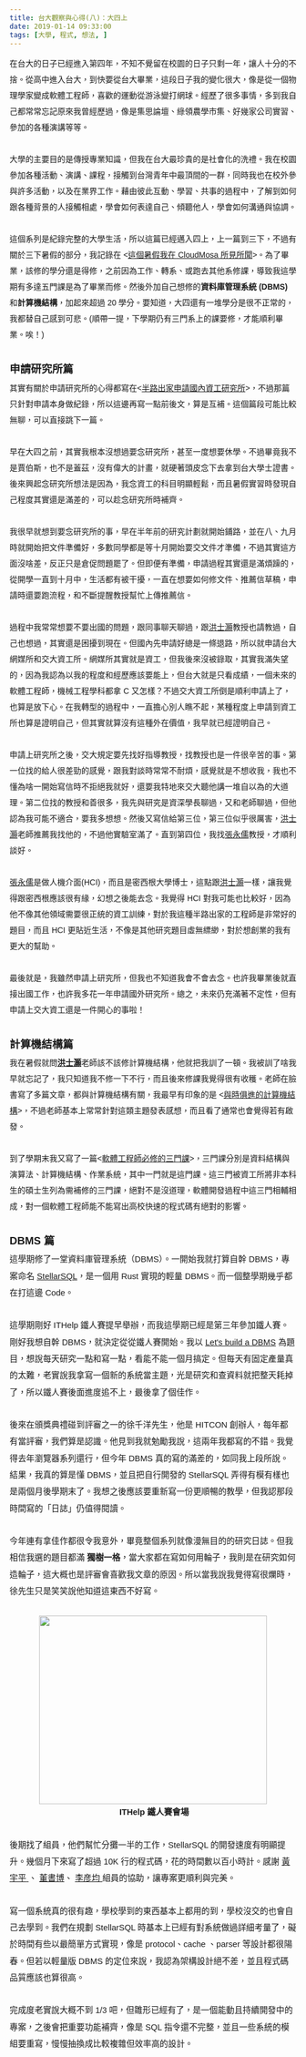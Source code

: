 ```yaml
---
title: 台大觀察與心得(八)：大四上
date: 2019-01-14 09:33:00
tags: [大學, 程式, 想法, ]
---
```


<div class="MsoNormal" style="line-height: 200%;">
<span lang="ZH-TW" style="font-family: &quot;microsoft jhenghei&quot; , sans-serif;">&#x5728;&#x53F0;&#x5927;&#x7684;&#x65E5;&#x5B50;&#x5DF2;&#x7D93;&#x9032;&#x5165;&#x7B2C;&#x56DB;&#x5E74;&#xFF0C;&#x4E0D;&#x77E5;&#x4E0D;&#x89BA;&#x7559;&#x5728;&#x6821;&#x5712;&#x7684;&#x65E5;&#x5B50;&#x53EA;&#x5269;&#x4E00;&#x5E74;&#xFF0C;&#x8B93;&#x4EBA;&#x5341;&#x5206;&#x7684;&#x4E0D;&#x6368;&#x3002;&#x5F9E;&#x9AD8;&#x4E2D;&#x9032;&#x5165;&#x53F0;&#x5927;&#xFF0C;&#x5230;&#x5FEB;&#x8981;&#x5F9E;&#x53F0;&#x5927;&#x7562;&#x696D;&#xFF0C;&#x9019;&#x6BB5;&#x65E5;&#x5B50;&#x6211;&#x7684;&#x8B8A;&#x5316;&#x5F88;&#x5927;&#xFF0C;&#x50CF;&#x662F;&#x5F9E;&#x4E00;&#x500B;&#x7269;&#x7406;&#x5B78;&#x5BB6;&#x8B8A;&#x6210;&#x8EDF;&#x9AD4;&#x5DE5;&#x7A0B;&#x5E2B;&#xFF0C;&#x559C;&#x6B61;&#x7684;&#x904B;&#x52D5;&#x5F9E;&#x6E38;&#x6CF3;&#x8B8A;&#x6253;&#x7DB2;&#x7403;&#x3002;&#x7D93;&#x6B77;&#x4E86;&#x5F88;&#x591A;&#x4E8B;&#x60C5;&#xFF0C;&#x591A;&#x5230;&#x6211;&#x81EA;&#x5DF1;&#x90FD;&#x5E38;&#x5E38;&#x5FD8;&#x8A18;&#x539F;&#x4F86;&#x6211;&#x66FE;&#x7D93;&#x6B77;&#x904E;&#xFF0C;&#x50CF;&#x662F;&#x96C6;&#x601D;&#x8AD6;&#x58C7;&#x3001;&#x7DA0;&#x9818;&#x8FB2;&#x5B78;&#x5E02;&#x96C6;&#x3001;&#x597D;&#x5E7E;&#x5BB6;&#x516C;&#x53F8;&#x5BE6;&#x7FD2;&#x3001;&#x53C3;&#x52A0;&#x7684;&#x5404;&#x7A2E;&#x6F14;&#x8B1B;&#x7B49;&#x7B49;&#x3002;</span><br>
<!-- more --> 
<a name="more"></a><span style="font-family: &quot;microsoft jhenghei&quot; , sans-serif;"></span></div>
<div class="MsoNormal" style="line-height: 200%;">
<br>
<span lang="ZH-TW" style="font-family: &quot;microsoft jhenghei&quot; , sans-serif;">&#x5927;&#x5B78;&#x7684;&#x4E3B;&#x8981;&#x76EE;&#x7684;&#x662F;&#x50B3;&#x6388;&#x5C08;&#x696D;&#x77E5;&#x8B58;&#xFF0C;&#x4F46;&#x6211;&#x5728;&#x53F0;&#x5927;&#x6700;&#x73CD;&#x8CB4;&#x7684;&#x662F;&#x793E;&#x6703;&#x5316;&#x7684;&#x6D17;&#x79AE;&#x3002;&#x6211;&#x5728;&#x6821;&#x5712;&#x53C3;&#x52A0;&#x5404;&#x7A2E;&#x6D3B;&#x52D5;&#x3001;&#x6F14;&#x8B1B;&#x3001;&#x8AB2;&#x7A0B;&#xFF0C;&#x63A5;&#x89F8;&#x5230;&#x53F0;&#x7063;&#x9752;&#x5E74;&#x4E2D;&#x6700;&#x9802;&#x9593;&#x7684;&#x4E00;&#x7FA4;&#xFF0C;&#x540C;&#x6642;&#x6211;&#x4E5F;&#x5728;&#x6821;&#x5916;&#x53C3;&#x8207;&#x8A31;&#x591A;&#x6D3B;&#x52D5;&#xFF0C;&#x4EE5;&#x53CA;&#x5728;&#x696D;&#x754C;&#x5DE5;&#x4F5C;&#x3002;&#x85C9;&#x7531;&#x5F7C;&#x6B64;&#x4E92;&#x52D5;&#x3001;&#x5B78;&#x7FD2;&#x3001;&#x5171;&#x4E8B;&#x7684;&#x904E;&#x7A0B;&#x4E2D;&#xFF0C;&#x4E86;&#x89E3;&#x5230;&#x5982;&#x4F55;&#x8DDF;&#x5404;&#x7A2E;&#x80CC;&#x666F;&#x7684;&#x4EBA;&#x63A5;&#x89F8;&#x76F8;&#x8655;&#xFF0C;&#x5B78;&#x6703;&#x5982;&#x4F55;&#x8868;&#x9054;&#x81EA;&#x5DF1;&#x3001;&#x50BE;&#x807D;&#x4ED6;&#x4EBA;&#xFF0C;&#x5B78;&#x6703;&#x5982;&#x4F55;&#x6E9D;&#x901A;&#x8207;&#x5354;&#x8ABF;&#x3002;</span><br>
<br></div>
<div class="MsoNormal" style="line-height: 200%;">
<span lang="ZH-TW" style="font-family: &quot;microsoft jhenghei&quot; , sans-serif;">&#x9019;&#x500B;&#x7CFB;&#x5217;&#x662F;&#x7D00;&#x9304;&#x5B8C;&#x6574;&#x7684;&#x5927;&#x5B78;&#x751F;&#x6D3B;&#xFF0C;&#x6240;&#x4EE5;&#x9019;&#x7BC7;&#x5DF2;&#x7D93;&#x9081;&#x5165;&#x56DB;&#x4E0A;&#xFF0C;&#x4E0A;&#x4E00;&#x7BC7;&#x5230;&#x4E09;&#x4E0B;&#xFF0C;&#x4E0D;&#x904E;&#x6709;&#x95DC;&#x65BC;&#x4E09;&#x4E0B;&#x6691;&#x5047;&#x7684;&#x90E8;&#x5206;&#xFF0C;&#x6211;&#x8A18;&#x9304;&#x5728;</span><span style="font-family: &quot;microsoft jhenghei&quot; , sans-serif;"> &lt;<a href="https://medium.com/coding-neutrino-blog/this-summer-at-cloudmosa-9d0e701dc166"><span lang="ZH-TW">&#x9019;&#x500B;&#x6691;&#x5047;&#x6211;&#x5728;</span> CloudMosa <span lang="ZH-TW">&#x6240;&#x898B;&#x6240;&#x805E;</span></a>&gt;<span lang="ZH-TW">&#x3002;&#x70BA;&#x4E86;&#x7562;&#x696D;&#xFF0C;&#x8A72;&#x4FEE;&#x7684;&#x5B78;&#x5206;&#x9084;&#x662F;&#x5F97;&#x4FEE;&#xFF0C;&#x4E4B;&#x524D;&#x56E0;&#x70BA;&#x5DE5;&#x4F5C;&#x3001;&#x8F49;&#x7CFB;&#x3001;&#x6216;&#x8DD1;&#x53BB;&#x5176;&#x4ED6;&#x7CFB;&#x4FEE;&#x8AB2;&#xFF0C;&#x5C0E;&#x81F4;&#x6211;&#x9019;&#x5B78;&#x671F;&#x6709;&#x591A;&#x9054;&#x4E94;&#x9580;&#x8AB2;&#x662F;&#x70BA;&#x4E86;&#x7562;&#x696D;&#x800C;&#x4FEE;&#x3002;&#x7136;&#x5F8C;&#x5916;&#x52A0;&#x81EA;&#x5DF1;&#x60F3;&#x4FEE;&#x7684;<b style="mso-bidi-font-weight: normal;">&#x8CC7;&#x6599;&#x5EAB;&#x7BA1;&#x7406;&#x7CFB;&#x7D71;</b></span><b style="mso-bidi-font-weight: normal;"> (DBMS) </b><span lang="ZH-TW">&#x548C;<b style="mso-bidi-font-weight: normal;">&#x8A08;&#x7B97;&#x6A5F;&#x7D50;&#x69CB;</b>&#xFF0C;&#x52A0;&#x8D77;&#x4F86;&#x8D85;&#x904E;</span>
20 <span lang="ZH-TW">&#x5B78;&#x5206;&#x3002;&#x8981;&#x77E5;&#x9053;&#xFF0C;&#x5927;&#x56DB;&#x9084;&#x6709;&#x4E00;&#x5806;&#x5B78;&#x5206;&#x662F;&#x5F88;&#x4E0D;&#x6B63;&#x5E38;&#x7684;&#xFF0C;&#x6211;&#x90FD;&#x66FF;&#x81EA;&#x5DF1;&#x611F;&#x5230;&#x53EF;&#x60B2;&#x3002;</span>(<span lang="ZH-TW">&#x9806;&#x5E36;&#x4E00;&#x63D0;&#xFF0C;&#x4E0B;&#x5B78;&#x671F;&#x4ECD;&#x6709;&#x4E09;&#x9580;&#x7CFB;&#x4E0A;&#x7684;&#x8AB2;&#x8981;&#x4FEE;&#xFF0C;&#x624D;&#x80FD;&#x9806;&#x5229;&#x7562;&#x696D;&#x3002;&#x5509;&#xFF01;</span>)</span><br>
<br></div>
<div class="MsoNormal" style="line-height: 200%;">
<b style="mso-bidi-font-weight: normal;"><span lang="ZH-TW" style="font-family: &quot;microsoft jhenghei&quot; , sans-serif; font-size: 14.0pt; line-height: 200%;">&#x7533;&#x8ACB;&#x7814;&#x7A76;&#x6240;&#x7BC7;</span></b><b style="mso-bidi-font-weight: normal;"><span style="font-family: &quot;microsoft jhenghei&quot; , sans-serif; font-size: 14.0pt; line-height: 200%;"></span></b></div>
<div class="MsoNormal" style="line-height: 200%;">
<span lang="ZH-TW" style="font-family: &quot;microsoft jhenghei&quot; , sans-serif;">&#x5176;&#x5BE6;&#x6709;&#x95DC;&#x65BC;&#x7533;&#x8ACB;&#x7814;&#x7A76;&#x6240;&#x7684;&#x5FC3;&#x5F97;&#x90FD;&#x5BEB;&#x5728;</span><span style="font-family: &quot;microsoft jhenghei&quot; , sans-serif;">&lt;<a href="https://medium.com/coding-neutrino-blog/apply-graduate-school-in-cs-at-taiwan-80e2c479fc0f"><span lang="ZH-TW">&#x534A;&#x8DEF;&#x51FA;&#x5BB6;&#x7533;&#x8ACB;&#x570B;&#x5167;&#x8CC7;&#x5DE5;&#x7814;&#x7A76;&#x6240;</span></a>&gt;<span lang="ZH-TW">&#xFF0C;&#x4E0D;&#x904E;&#x90A3;&#x7BC7;&#x53EA;&#x91DD;&#x5C0D;&#x7533;&#x8ACB;&#x672C;&#x8EAB;&#x505A;&#x7D00;&#x9304;&#xFF0C;&#x6240;&#x4EE5;&#x9019;&#x908A;&#x518D;&#x5BEB;&#x4E00;&#x9EDE;&#x524D;&#x5F8C;&#x6587;&#xFF0C;&#x7B97;&#x662F;&#x4E92;&#x88DC;&#x3002;&#x9019;&#x500B;&#x7BC7;&#x6BB5;&#x53EF;&#x80FD;&#x6BD4;&#x8F03;&#x7121;&#x804A;&#xFF0C;&#x53EF;&#x4EE5;&#x76F4;&#x63A5;&#x8DF3;&#x4E0B;&#x4E00;&#x7BC7;&#x3002;</span></span><br>
<br></div>
<div class="MsoNormal" style="line-height: 200%;">
<span lang="ZH-TW" style="font-family: &quot;microsoft jhenghei&quot; , sans-serif;">&#x65E9;&#x5728;&#x5927;&#x56DB;&#x4E4B;&#x524D;&#xFF0C;&#x5176;&#x5BE6;&#x6211;&#x6839;&#x672C;&#x6C92;&#x60F3;&#x904E;&#x8981;&#x5FF5;&#x7814;&#x7A76;&#x6240;&#xFF0C;&#x751A;&#x81F3;&#x4E00;&#x5EA6;&#x60F3;&#x8981;&#x4F11;&#x5B78;&#x3002;&#x4E0D;&#x904E;&#x7562;&#x7ADF;&#x6211;&#x4E0D;&#x662F;&#x8CC8;&#x4F2F;&#x65AF;&#xFF0C;&#x4E5F;&#x4E0D;&#x662F;&#x84CB;&#x8332;&#xFF0C;&#x6C92;&#x6709;&#x5049;&#x5927;&#x7684;&#x8A08;&#x756B;&#xFF0C;&#x5C31;&#x786C;&#x8457;&#x982D;&#x76AE;&#x5FF5;&#x4E0B;&#x53BB;&#x62FF;&#x5230;&#x53F0;&#x5927;&#x5B78;&#x58EB;&#x8B49;&#x66F8;&#x3002;&#x5F8C;&#x4F86;&#x8208;&#x8D77;&#x5FF5;&#x7814;&#x7A76;&#x6240;&#x60F3;&#x6CD5;&#x662F;&#x56E0;&#x70BA;&#xFF0C;&#x6211;&#x5FF5;&#x8CC7;&#x5DE5;&#x7684;&#x79D1;&#x76EE;&#x660E;&#x986F;&#x8F15;&#x9B06;&#xFF0C;&#x800C;&#x4E14;&#x6691;&#x5047;&#x5BE6;&#x7FD2;&#x6642;&#x767C;&#x73FE;&#x81EA;&#x5DF1;&#x7A0B;&#x5EA6;&#x5176;&#x5BE6;&#x9084;&#x662F;&#x6EFF;&#x5DEE;&#x7684;&#xFF0C;&#x53EF;&#x4EE5;&#x8D81;&#x5FF5;&#x7814;&#x7A76;&#x6240;&#x6642;&#x88DC;&#x9F4A;&#x3002;</span><br>
<br></div>
<div class="MsoNormal" style="line-height: 200%;">
<span lang="ZH-TW" style="font-family: &quot;microsoft jhenghei&quot; , sans-serif;">&#x6211;&#x5F88;&#x65E9;&#x5C31;&#x60F3;&#x5230;&#x8981;&#x5FF5;&#x7814;&#x7A76;&#x6240;&#x7684;&#x4E8B;&#xFF0C;&#x65E9;&#x5728;&#x534A;&#x5E74;&#x524D;&#x7684;&#x7814;&#x7A76;&#x8A08;&#x5283;&#x5C31;&#x958B;&#x59CB;&#x92EA;&#x8DEF;&#xFF0C;&#x4E26;&#x5728;&#x516B;&#x3001;&#x4E5D;&#x6708;&#x6642;&#x5C31;&#x958B;&#x59CB;&#x628A;&#x6587;&#x4EF6;&#x6E96;&#x5099;&#x597D;&#xFF0C;&#x591A;&#x6578;&#x540C;&#x5B78;&#x90FD;&#x662F;&#x7B49;&#x5341;&#x6708;&#x958B;&#x59CB;&#x8981;&#x4EA4;&#x6587;&#x4EF6;&#x624D;&#x6E96;&#x5099;&#xFF0C;&#x4E0D;&#x904E;&#x5176;&#x5BE6;&#x9019;&#x65B9;&#x9762;&#x6C92;&#x5565;&#x5DEE;&#xFF0C;&#x53CD;&#x6B63;&#x53EA;&#x662F;&#x5009;&#x4FC3;&#x554F;&#x984C;&#x7F77;&#x4E86;&#x3002;&#x4F46;&#x5373;&#x4FBF;&#x6709;&#x6E96;&#x5099;&#xFF0C;&#x7533;&#x8ACB;&#x904E;&#x7A0B;&#x5176;&#x5BE6;&#x9084;&#x662F;&#x6EFF;&#x7169;&#x8E81;&#x7684;&#xFF0C;&#x5F9E;&#x958B;&#x5B78;&#x4E00;&#x76F4;&#x5230;&#x5341;&#x6708;&#x4E2D;&#xFF0C;&#x751F;&#x6D3B;&#x90FD;&#x6709;&#x88AB;&#x5E72;&#x64FE;&#xFF0C;&#x4E00;&#x76F4;&#x5728;&#x60F3;&#x8981;&#x5982;&#x4F55;&#x4FEE;&#x6587;&#x4EF6;&#x3001;&#x63A8;&#x85A6;&#x4FE1;&#x8349;&#x7A3F;&#xFF0C;&#x7533;&#x8ACB;&#x6642;&#x9084;&#x8981;&#x8DD1;&#x6D41;&#x7A0B;&#xFF0C;&#x548C;&#x4E0D;&#x65B7;&#x63D0;&#x9192;&#x6559;&#x6388;&#x5E6B;&#x5FD9;&#x4E0A;&#x50B3;&#x63A8;&#x85A6;&#x4FE1;&#x3002;</span><br>
<br></div>
<div class="MsoNormal" style="line-height: 200%;">
<span lang="ZH-TW" style="font-family: &quot;microsoft jhenghei&quot; , sans-serif;">&#x904E;&#x7A0B;&#x4E2D;&#x6211;&#x5E38;&#x5E38;&#x60F3;&#x8981;&#x4E0D;&#x8981;&#x51FA;&#x570B;&#x7684;&#x554F;&#x984C;&#xFF0C;&#x8DDF;&#x540C;&#x4E8B;&#x804A;&#x5929;&#x804A;&#x904E;&#xFF0C;&#x8DDF;<u>&#x6D2A;&#x58EB;&#x705D;</u>&#x6559;&#x6388;&#x4E5F;&#x8ACB;&#x6559;&#x904E;&#xFF0C;&#x81EA;&#x5DF1;&#x4E5F;&#x60F3;&#x904E;&#xFF0C;&#x5176;&#x5BE6;&#x9084;&#x662F;&#x56F0;&#x64FE;&#x5230;&#x73FE;&#x5728;&#x3002;&#x4F46;&#x570B;&#x5167;&#x5148;&#x7533;&#x8ACB;&#x597D;&#x7E3D;&#x662F;&#x4E00;&#x689D;&#x9000;&#x8DEF;&#xFF0C;&#x6240;&#x4EE5;&#x5C31;&#x7533;&#x8ACB;&#x53F0;&#x5927;&#x7DB2;&#x5A92;&#x6240;&#x548C;&#x4EA4;&#x5927;&#x8CC7;&#x5DE5;&#x6240;&#x3002;&#x7DB2;&#x5A92;&#x6240;&#x5176;&#x5BE6;&#x5C31;&#x662F;&#x8CC7;&#x5DE5;&#xFF0C;&#x4F46;&#x6211;&#x5F8C;&#x4F86;&#x6C92;&#x88AB;&#x9304;&#x53D6;&#xFF0C;&#x5176;&#x5BE6;&#x6211;&#x6EFF;&#x5931;&#x671B;&#x7684;&#xFF0C;&#x56E0;&#x70BA;&#x6211;&#x8A8D;&#x70BA;&#x4EE5;&#x6211;&#x7684;&#x7A0B;&#x5EA6;&#x548C;&#x7D93;&#x6B77;&#x61C9;&#x8A72;&#x8981;&#x80FD;&#x4E0A;&#xFF0C;&#x4F46;&#x53F0;&#x5927;&#x5C31;&#x662F;&#x53EA;&#x770B;&#x6210;&#x7E3E;&#xFF0C;&#x4E00;&#x500B;&#x672A;&#x4F86;&#x7684;&#x8EDF;&#x9AD4;&#x5DE5;&#x7A0B;&#x5E2B;&#xFF0C;&#x6A5F;&#x68B0;&#x5DE5;&#x7A0B;&#x5B78;&#x79D1;&#x90FD;&#x62FF;</span><span style="font-family: &quot;microsoft jhenghei&quot; , sans-serif;"> C <span lang="ZH-TW">&#x53C8;&#x600E;&#x6A23;&#xFF1F;&#x4E0D;&#x904E;&#x4EA4;&#x5927;&#x8CC7;&#x5DE5;&#x6240;&#x5012;&#x662F;&#x9806;&#x5229;&#x7533;&#x8ACB;&#x4E0A;&#x4E86;&#xFF0C;&#x4E5F;&#x7B97;&#x662F;&#x653E;&#x4E0B;&#x5FC3;&#x3002;&#x5728;&#x6211;&#x8F49;&#x578B;&#x7684;&#x904E;&#x7A0B;&#x4E2D;&#xFF0C;&#x4E00;&#x76F4;&#x64D4;&#x5FC3;&#x5225;&#x4EBA;&#x77A7;&#x4E0D;&#x8D77;&#xFF0C;&#x67D0;&#x7A2E;&#x7A0B;&#x5EA6;&#x4E0A;&#x7533;&#x8ACB;&#x5230;&#x8CC7;&#x5DE5;&#x6240;&#x4E5F;&#x7B97;&#x662F;&#x8B49;&#x660E;&#x81EA;&#x5DF1;&#xFF0C;&#x4F46;&#x5176;&#x5BE6;&#x5C31;&#x7B97;&#x6C92;&#x6709;&#x9019;&#x7A2E;&#x5916;&#x5728;&#x50F9;&#x503C;&#xFF0C;&#x6211;&#x65E9;&#x5C31;&#x5DF2;&#x7D93;&#x8B49;&#x660E;&#x81EA;&#x5DF1;&#x3002;</span></span><br>
<br></div>
<div class="MsoNormal" style="line-height: 200%;">
<span lang="ZH-TW" style="font-family: &quot;microsoft jhenghei&quot; , sans-serif;">&#x7533;&#x8ACB;&#x4E0A;&#x7814;&#x7A76;&#x6240;&#x4E4B;&#x5F8C;&#xFF0C;&#x4EA4;&#x5927;&#x898F;&#x5B9A;&#x8981;&#x5148;&#x627E;&#x597D;&#x6307;&#x5C0E;&#x6559;&#x6388;&#xFF0C;&#x627E;&#x6559;&#x6388;&#x4E5F;&#x662F;&#x4E00;&#x4EF6;&#x5F88;&#x8F9B;&#x82E6;&#x7684;&#x4E8B;&#x3002;&#x7B2C;&#x4E00;&#x4F4D;&#x627E;&#x7684;&#x7D66;&#x4EBA;&#x5F88;&#x5DEE;&#x52C1;&#x7684;&#x611F;&#x89BA;&#xFF0C;&#x8DDF;&#x6211;&#x5C0D;&#x8AC7;&#x6642;&#x5E38;&#x5E38;&#x4E0D;&#x8010;&#x7169;&#xFF0C;&#x611F;&#x89BA;&#x5C31;&#x662F;&#x4E0D;&#x60F3;&#x6536;&#x6211;&#xFF0C;&#x6211;&#x4E5F;&#x4E0D;&#x61C2;&#x70BA;&#x5565;&#x4E00;&#x958B;&#x59CB;&#x5BEB;&#x4FE1;&#x6642;&#x4E0D;&#x62D2;&#x7D55;&#x6211;&#x5C31;&#x597D;&#xFF0C;&#x9084;&#x8981;&#x6211;&#x7279;&#x5730;&#x4F86;&#x4EA4;&#x5927;&#x807D;&#x4ED6;&#x8B1B;&#x4E00;&#x5806;&#x81EA;&#x4EE5;&#x70BA;&#x7684;&#x5927;&#x9053;&#x7406;&#x3002;&#x7B2C;&#x4E8C;&#x4F4D;&#x627E;&#x7684;&#x6559;&#x6388;&#x548C;&#x5584;&#x5F88;&#x591A;&#xFF0C;&#x6211;&#x5148;&#x8207;&#x7814;&#x7A76;&#x662F;&#x8CC7;&#x6DF1;&#x5B78;&#x9577;&#x804A;&#x904E;&#xFF0C;&#x53C8;&#x548C;&#x8001;&#x5E2B;&#x804A;&#x904E;&#xFF0C;&#x4F46;&#x4ED6;&#x8A8D;&#x70BA;&#x6211;&#x53EF;&#x80FD;&#x4E0D;&#x9069;&#x5408;&#xFF0C;&#x8981;&#x6211;&#x591A;&#x60F3;&#x60F3;&#x3002;&#x7136;&#x5F8C;&#x53C8;&#x5BEB;&#x4FE1;&#x7D66;&#x7B2C;&#x4E09;&#x4F4D;&#xFF0C;&#x7B2C;&#x4E09;&#x4F4D;&#x4F3C;&#x4E4E;&#x5F88;&#x53B2;&#x5BB3;&#xFF0C;<u>&#x6D2A;&#x58EB;&#x705D;</u>&#x8001;&#x5E2B;&#x63A8;&#x85A6;&#x6211;&#x627E;&#x4ED6;&#x7684;&#xFF0C;&#x4E0D;&#x904E;&#x4ED6;&#x5BE6;&#x9A57;&#x5BA4;&#x6EFF;&#x4E86;&#x3002;&#x76F4;&#x5230;&#x7B2C;&#x56DB;&#x4F4D;&#xFF0C;&#x6211;&#x627E;<u>&#x5F35;&#x6C38;&#x5112;</u>&#x6559;&#x6388;&#xFF0C;&#x624D;&#x9806;&#x5229;&#x8AC7;&#x597D;&#x3002;</span><br>
<br></div>
<div class="MsoNormal" style="line-height: 200%;">
<u><span lang="ZH-TW" style="font-family: &quot;microsoft jhenghei&quot; , sans-serif;">&#x5F35;&#x6C38;&#x5112;</span></u><span lang="ZH-TW" style="font-family: &quot;microsoft jhenghei&quot; , sans-serif;">&#x662F;&#x505A;&#x4EBA;&#x6A5F;&#x4ECB;&#x9762;</span><span style="font-family: &quot;microsoft jhenghei&quot; , sans-serif;">(HCI)<span lang="ZH-TW">&#xFF0C;&#x800C;&#x4E14;&#x662F;&#x5BC6;&#x897F;&#x6839;&#x5927;&#x5B78;&#x535A;&#x58EB;&#xFF0C;&#x9019;&#x9EDE;&#x8DDF;<u>&#x6D2A;&#x58EB;&#x705D;</u>&#x4E00;&#x6A23;&#xFF0C;&#x8B93;&#x6211;&#x89BA;&#x5F97;&#x8DDF;&#x5BC6;&#x897F;&#x6839;&#x61C9;&#x8A72;&#x5F88;&#x6709;&#x7DE3;&#xFF0C;&#x5E7B;&#x60F3;&#x4E4B;&#x5F8C;&#x80FD;&#x53BB;&#x5FF5;&#x3002;&#x6211;&#x89BA;&#x5F97;</span>
HCI <span lang="ZH-TW">&#x5C0D;&#x6211;&#x53EF;&#x80FD;&#x4E5F;&#x6BD4;&#x8F03;&#x597D;&#xFF0C;&#x56E0;&#x70BA;&#x4ED6;&#x4E0D;&#x50CF;&#x5176;&#x4ED6;&#x9818;&#x57DF;&#x9700;&#x8981;&#x5F88;&#x6B63;&#x7D71;&#x7684;&#x8CC7;&#x5DE5;&#x8A13;&#x7DF4;&#xFF0C;&#x5C0D;&#x65BC;&#x6211;&#x9019;&#x7A2E;&#x534A;&#x8DEF;&#x51FA;&#x5BB6;&#x7684;&#x5DE5;&#x7A0B;&#x5E2B;&#x662F;&#x975E;&#x5E38;&#x597D;&#x7684;&#x984C;&#x76EE;&#xFF0C;&#x800C;&#x4E14;</span>
HCI <span lang="ZH-TW">&#x66F4;&#x8CBC;&#x8FD1;&#x751F;&#x6D3B;&#xFF0C;&#x4E0D;&#x50CF;&#x662F;&#x5176;&#x4ED6;&#x7814;&#x7A76;&#x984C;&#x76EE;&#x865B;&#x7121;&#x7E39;&#x7DF2;&#xFF0C;&#x5C0D;&#x65BC;&#x60F3;&#x5275;&#x696D;&#x7684;&#x6211;&#x6709;&#x66F4;&#x5927;&#x7684;&#x5E6B;&#x52A9;&#x3002;</span></span><br>
<br></div>
<div class="MsoNormal" style="line-height: 200%;">
<span lang="ZH-TW" style="font-family: &quot;microsoft jhenghei&quot; , sans-serif;">&#x6700;&#x5F8C;&#x5C31;&#x662F;&#xFF0C;&#x6211;&#x96D6;&#x7136;&#x7533;&#x8ACB;&#x4E0A;&#x7814;&#x7A76;&#x6240;&#xFF0C;&#x4F46;&#x6211;&#x4E5F;&#x4E0D;&#x77E5;&#x9053;&#x6211;&#x6703;&#x4E0D;&#x6703;&#x53BB;&#x5FF5;&#x3002;&#x4E5F;&#x8A31;&#x6211;&#x7562;&#x696D;&#x5F8C;&#x5C31;&#x76F4;&#x63A5;&#x51FA;&#x570B;&#x5DE5;&#x4F5C;&#xFF0C;&#x4E5F;&#x8A31;&#x6211;&#x591A;&#x82B1;&#x4E00;&#x5E74;&#x7533;&#x8ACB;&#x570B;&#x5916;&#x7814;&#x7A76;&#x6240;&#x3002;&#x7E3D;&#x4E4B;&#xFF0C;&#x672A;&#x4F86;&#x4ECD;&#x5145;&#x6EFF;&#x8457;&#x4E0D;&#x5B9A;&#x6027;&#xFF0C;&#x4F46;&#x6709;&#x7533;&#x8ACB;&#x4E0A;&#x4EA4;&#x5927;&#x8CC7;&#x5DE5;&#x9084;&#x662F;&#x4E00;&#x4EF6;&#x958B;&#x5FC3;&#x7684;&#x4E8B;&#x5566;&#xFF01;</span><br>
<br></div>
<div class="MsoNormal" style="line-height: 200%;">
<b style="mso-bidi-font-weight: normal;"><span lang="ZH-TW" style="font-family: &quot;microsoft jhenghei&quot; , sans-serif; font-size: 14.0pt; line-height: 200%;">&#x8A08;&#x7B97;&#x6A5F;&#x7D50;&#x69CB;&#x7BC7;</span></b><b style="mso-bidi-font-weight: normal;"><span style="font-family: &quot;microsoft jhenghei&quot; , sans-serif; font-size: 14.0pt; line-height: 200%;"></span></b></div>
<div class="MsoNormal" style="line-height: 200%;">
<span lang="ZH-TW" style="font-family: &quot;microsoft jhenghei&quot; , sans-serif;">&#x6211;&#x5728;&#x6691;&#x5047;&#x5C31;&#x554F;<b style="mso-bidi-font-weight: normal;"><u>&#x6D2A;&#x58EB;&#x705D;</u></b>&#x8001;&#x5E2B;&#x8A72;&#x4E0D;&#x8A72;&#x4FEE;&#x8A08;&#x7B97;&#x6A5F;&#x7D50;&#x69CB;&#xFF0C;&#x4ED6;&#x5C31;&#x628A;&#x6211;&#x8A13;&#x4E86;&#x4E00;&#x9813;&#x3002;&#x6211;&#x88AB;&#x8A13;&#x4E86;&#x5565;&#x6211;&#x65E9;&#x5C31;&#x5FD8;&#x8A18;&#x4E86;&#xFF0C;&#x6211;&#x53EA;&#x77E5;&#x9053;&#x6211;&#x4E0D;&#x4FEE;&#x4E00;&#x4E0B;&#x4E0D;&#x884C;&#xFF0C;&#x800C;&#x4E14;&#x5F8C;&#x4F86;&#x4FEE;&#x8AB2;&#x6211;&#x89BA;&#x5F97;&#x5F88;&#x6709;&#x6536;&#x7A6B;&#x3002;&#x8001;&#x5E2B;&#x5728;&#x81C9;&#x66F8;&#x5BEB;&#x4E86;&#x591A;&#x7BC7;&#x6587;&#x7AE0;&#xFF0C;&#x90FD;&#x8207;&#x8A08;&#x7B97;&#x6A5F;&#x7D50;&#x69CB;&#x6709;&#x95DC;&#xFF0C;&#x6211;&#x6700;&#x65E9;&#x6709;&#x5370;&#x8C61;&#x7684;&#x662F;</span><span style="font-family: &quot;microsoft jhenghei&quot; , sans-serif;"> &lt;<a href="https://www.facebook.com/shihhaohung/posts/1982988925076919"><span lang="ZH-TW">&#x8207;&#x6642;&#x4FF1;&#x9032;&#x7684;&#x8A08;&#x7B97;&#x6A5F;&#x7D50;</span><span lang="ZH-TW" style="mso-bidi-font-family: PMingLiU;">&#x69CB;</span></a>&gt;<span lang="ZH-TW">&#xFF0C;&#x4E0D;&#x904E;&#x8001;&#x5E2B;&#x57FA;&#x672C;&#x4E0A;&#x5E38;&#x5E38;&#x91DD;&#x5C0D;&#x9019;&#x985E;&#x4E3B;&#x984C;&#x767C;&#x8868;&#x611F;&#x60F3;&#xFF0C;&#x800C;&#x4E14;&#x770B;&#x4E86;&#x901A;&#x5E38;&#x4E5F;&#x6703;&#x89BA;&#x5F97;&#x82E5;&#x6709;&#x555F;&#x767C;&#x3002;</span></span><br>
<br></div>
<div class="MsoNormal" style="line-height: 200%;">
<span lang="ZH-TW" style="font-family: &quot;microsoft jhenghei&quot; , sans-serif;">&#x5230;&#x4E86;&#x5B78;&#x671F;&#x672B;&#x6211;&#x53C8;&#x5BEB;&#x4E86;&#x4E00;&#x7BC7;</span><span style="font-family: &quot;microsoft jhenghei&quot; , sans-serif;">&lt;<a href="https://medium.com/coding-neutrino-blog/three-lessons-for-software-engineer-5f2f316f9dce"><span lang="ZH-TW">&#x8EDF;&#x9AD4;&#x5DE5;&#x7A0B;&#x5E2B;&#x5FC5;&#x4FEE;&#x7684;&#x4E09;&#x9580;&#x8AB2;</span></a>&gt;<span lang="ZH-TW">&#xFF0C;&#x4E09;&#x9580;&#x8AB2;&#x5206;&#x5225;&#x662F;&#x8CC7;&#x6599;&#x7D50;&#x69CB;&#x8207;&#x6F14;&#x7B97;&#x6CD5;&#x3001;&#x8A08;&#x7B97;&#x6A5F;&#x7D50;&#x69CB;&#x3001;&#x4F5C;&#x696D;&#x7CFB;&#x7D71;&#xFF0C;&#x5176;&#x4E2D;&#x4E00;&#x9580;&#x5C31;&#x662F;&#x9019;&#x9580;&#x8AB2;&#x3002;&#x9019;&#x4E09;&#x9580;&#x88AB;&#x8CC7;&#x5DE5;&#x6240;&#x5C07;&#x975E;&#x672C;&#x79D1;&#x751F;&#x7684;&#x78A9;&#x58EB;&#x751F;&#x5217;&#x70BA;&#x9700;&#x88DC;&#x4FEE;&#x7684;&#x4E09;&#x9580;&#x8AB2;&#xFF0C;&#x7D55;&#x5C0D;&#x4E0D;&#x662F;&#x6C92;&#x9053;&#x7406;&#xFF0C;&#x8EDF;&#x9AD4;&#x958B;&#x767C;&#x904E;&#x7A0B;&#x4E2D;&#x9019;&#x4E09;&#x9580;&#x76F8;&#x8F14;&#x76F8;&#x6210;&#xFF0C;&#x5C0D;&#x4E00;&#x500B;&#x8EDF;&#x9AD4;&#x5DE5;&#x7A0B;&#x5E2B;&#x80FD;&#x4E0D;&#x80FD;&#x5BEB;&#x51FA;&#x9AD8;&#x6821;&#x5FEB;&#x901F;&#x7684;&#x7A0B;&#x5F0F;&#x78BC;&#x6709;&#x7D55;&#x5C0D;&#x7684;&#x5F71;&#x97FF;&#x3002;</span></span><br>
<br></div>
<div class="MsoNormal" style="line-height: 200%;">
<b style="mso-bidi-font-weight: normal;"><span style="font-family: &quot;microsoft jhenghei&quot; , sans-serif; font-size: 14.0pt; line-height: 200%;">DBMS <span lang="ZH-TW">&#x7BC7;</span></span></b></div>
<div style="line-height: 200%;">
<span lang="ZH-TW" style="font-family: &quot;microsoft jhenghei&quot; , sans-serif; font-size: 11.0pt; line-height: 200%;">&#x9019;&#x5B78;&#x671F;&#x4FEE;&#x4E86;&#x4E00;&#x5802;&#x8CC7;&#x6599;&#x5EAB;&#x7BA1;&#x7406;&#x7CFB;&#x7D71;&#xFF08;</span><span style="font-family: &quot;microsoft jhenghei&quot; , sans-serif; font-size: 11.0pt; line-height: 200%;">DBMS</span><span lang="ZH-TW" style="font-family: &quot;microsoft jhenghei&quot; , sans-serif; font-size: 11.0pt; line-height: 200%;">&#xFF09;&#x3002;&#x4E00;&#x958B;&#x59CB;&#x6211;&#x5C31;&#x6253;&#x7B97;&#x81EA;&#x5E79;</span><span style="font-family: &quot;microsoft jhenghei&quot; , sans-serif; font-size: 11.0pt; line-height: 200%;"> DBMS</span><span lang="ZH-TW" style="font-family: &quot;microsoft jhenghei&quot; , sans-serif; font-size: 11.0pt; line-height: 200%;">&#xFF0C;&#x5C08;&#x6848;&#x547D;&#x540D;</span><span lang="ZH-TW" style="font-family: &quot;microsoft jhenghei&quot; , sans-serif; font-size: 11.0pt; line-height: 200%;"> </span><span style="font-family: &quot;microsoft jhenghei&quot; , sans-serif; font-size: 11.0pt; line-height: 200%;"><a href="https://github.com/tigercosmos/StellarSQL"><span class="58cm"><span style="text-decoration: none; text-underline: none;">StellarSQL</span></span></a></span><span lang="ZH-TW" style="font-family: &quot;microsoft jhenghei&quot; , sans-serif; font-size: 11.0pt; line-height: 200%;">&#xFF0C;&#x662F;&#x4E00;&#x500B;&#x7528;</span><span style="font-family: &quot;microsoft jhenghei&quot; , sans-serif; font-size: 11.0pt; line-height: 200%;"> Rust </span><span lang="ZH-TW" style="font-family: &quot;microsoft jhenghei&quot; , sans-serif; font-size: 11.0pt; line-height: 200%;">&#x5BE6;&#x73FE;&#x7684;&#x8F15;&#x91CF;</span><span style="font-family: &quot;microsoft jhenghei&quot; , sans-serif; font-size: 11.0pt; line-height: 200%;"> DBMS</span><span lang="ZH-TW" style="font-family: &quot;microsoft jhenghei&quot; , sans-serif; font-size: 11.0pt; line-height: 200%;">&#x3002;&#x800C;&#x4E00;&#x500B;&#x6574;&#x5B78;&#x671F;&#x5E7E;&#x4E4E;&#x90FD;&#x5728;&#x6253;&#x9019;&#x908A;</span><span style="font-family: &quot;microsoft jhenghei&quot; , sans-serif; font-size: 11.0pt; line-height: 200%;"> Code</span><span lang="ZH-TW" style="font-family: &quot;microsoft jhenghei&quot; , sans-serif; font-size: 11.0pt; line-height: 200%;">&#x3002;</span><br>
<br></div>
<div style="line-height: 200%;">
<span lang="ZH-TW" style="font-family: &quot;microsoft jhenghei&quot; , sans-serif; font-size: 11.0pt; line-height: 200%;">&#x9019;&#x5B78;&#x671F;&#x525B;&#x597D;</span><span style="font-family: &quot;microsoft jhenghei&quot; , sans-serif; font-size: 11.0pt; line-height: 200%;"> ITHelp </span><span lang="ZH-TW" style="font-family: &quot;microsoft jhenghei&quot; , sans-serif; font-size: 11.0pt; line-height: 200%;">&#x9435;&#x4EBA;&#x8CFD;&#x63D0;&#x65E9;&#x8209;&#x8FA6;&#xFF0C;&#x800C;&#x6211;&#x9019;&#x5B78;&#x671F;&#x5DF2;&#x7D93;&#x662F;&#x7B2C;&#x4E09;&#x5E74;&#x53C3;&#x52A0;&#x9435;&#x4EBA;&#x8CFD;&#x3002;&#x525B;&#x597D;&#x6211;&#x60F3;&#x81EA;&#x5E79; </span><span style="font-family: &quot;microsoft jhenghei&quot; , sans-serif; font-size: 11.0pt; line-height: 200%;">DBMS</span><span lang="ZH-TW" style="font-family: &quot;microsoft jhenghei&quot; , sans-serif; font-size: 11.0pt; line-height: 200%;">&#xFF0C;&#x5C31;&#x6C7A;&#x5B9A;&#x5F9E;&#x5F9E;&#x9435;&#x4EBA;&#x8CFD;&#x958B;&#x59CB;&#x3002;&#x6211;&#x4EE5;</span><span lang="ZH-TW" style="font-family: &quot;microsoft jhenghei&quot; , sans-serif; font-size: 11.0pt; line-height: 200%;">
</span><span style="font-family: &quot;microsoft jhenghei&quot; , sans-serif; font-size: 11.0pt; line-height: 200%;"><a href="https://tigercosmos.xyz/lets-build-dbms/">Let&apos;s build a DBMS</a> </span><span lang="ZH-TW" style="font-family: &quot;microsoft jhenghei&quot; , sans-serif; font-size: 11.0pt; line-height: 200%;">&#x70BA;&#x984C;&#x76EE;&#xFF0C;&#x60F3;&#x8AAA;&#x6BCF;&#x5929;&#x7814;&#x7A76;&#x4E00;&#x9EDE;&#x548C;&#x5BEB;&#x4E00;&#x9EDE;&#xFF0C;&#x770B;&#x80FD;&#x4E0D;&#x80FD;&#x4E00;&#x500B;&#x6708;&#x641E;&#x5B9A;&#x3002;&#x4F46;&#x6BCF;&#x5929;&#x6709;&#x56FA;&#x5B9A;&#x7522;&#x91CF;&#x771F;&#x7684;&#x592A;&#x96E3;&#xFF0C;&#x8001;&#x5BE6;&#x8AAA;&#x6211;&#x62FF;&#x5BEB;&#x4E00;&#x500B;&#x65B0;&#x7684;&#x7CFB;&#x7D71;&#x7576;&#x4E3B;&#x984C;&#xFF0C;&#x5149;&#x662F;&#x7814;&#x7A76;&#x548C;&#x67E5;&#x8CC7;&#x6599;&#x5C31;&#x628A;&#x6574;&#x5929;&#x8017;&#x6389;&#x4E86;&#xFF0C;&#x6240;&#x4EE5;&#x9435;&#x4EBA;&#x8CFD;&#x5F8C;&#x9762;&#x9032;&#x5EA6;&#x8FFD;&#x4E0D;&#x4E0A;&#xFF0C;&#x6700;&#x5F8C;&#x62FF;&#x4E86;&#x500B;&#x4F73;&#x4F5C;&#x3002;</span><br>
<br></div>
<div style="line-height: 200%;">
<span lang="ZH-TW" style="font-family: &quot;microsoft jhenghei&quot; , sans-serif; font-size: 11.0pt; line-height: 200%;">&#x5F8C;&#x4F86;&#x5728;&#x9812;&#x734E;&#x5178;&#x79AE;&#x78B0;&#x5230;&#x8A55;&#x5BE9;&#x4E4B;&#x4E00;&#x7684;&#x5F90;&#x5343;&#x6D0B;&#x5148;&#x751F;&#xFF0C;&#x4ED6;&#x662F;</span><span style="font-family: &quot;microsoft jhenghei&quot; , sans-serif; font-size: 11.0pt; line-height: 200%;"> HITCON </span><span lang="ZH-TW" style="font-family: &quot;microsoft jhenghei&quot; , sans-serif; font-size: 11.0pt; line-height: 200%;">&#x5275;&#x8FA6;&#x4EBA;&#xFF0C;&#x6BCF;&#x5E74;&#x90FD;&#x6709;&#x7576;&#x8A55;&#x5BE9;&#xFF0C;&#x6211;&#x5011;&#x7B97;&#x662F;&#x8A8D;&#x8B58;&#x3002;&#x4ED6;&#x898B;&#x5230;&#x6211;&#x5C31;&#x52C9;&#x52F5;&#x6211;&#x8AAA;&#xFF0C;&#x9019;&#x5169;&#x5E74;&#x6211;&#x90FD;&#x5BEB;&#x7684;&#x4E0D;&#x932F;&#x3002;&#x6211;&#x89BA;&#x5F97;&#x53BB;&#x5E74;&#x700F;&#x89BD;&#x5668;&#x7CFB;&#x5217;&#x9084;&#x884C;&#xFF0C;&#x4F46;&#x4ECA;&#x5E74;</span><span style="font-family: &quot;microsoft jhenghei&quot; , sans-serif; font-size: 11.0pt; line-height: 200%;">
DBMS </span><span lang="ZH-TW" style="font-family: &quot;microsoft jhenghei&quot; , sans-serif; font-size: 11.0pt; line-height: 200%;">&#x771F;&#x7684;&#x5BEB;&#x7684;&#x6EFF;&#x5DEE;&#x7684;&#xFF0C;&#x5982;&#x540C;&#x6211;&#x4E0A;&#x6BB5;&#x6240;&#x8AAA;&#x3002;&#x7D50;&#x679C;&#xFF0C;&#x6211;&#x771F;&#x7684;&#x7B97;&#x662F;&#x61C2;</span><span style="font-family: &quot;microsoft jhenghei&quot; , sans-serif; font-size: 11.0pt; line-height: 200%;">
DBMS</span><span lang="ZH-TW" style="font-family: &quot;microsoft jhenghei&quot; , sans-serif; font-size: 11.0pt; line-height: 200%;">&#xFF0C;&#x4E26;&#x4E14;&#x628A;&#x81EA;&#x884C;&#x958B;&#x767C;&#x7684;</span><span lang="ZH-TW" style="font-family: &quot;microsoft jhenghei&quot; , sans-serif; font-size: 11.0pt; line-height: 200%;">
</span><span class="58cm"><span style="font-family: &quot;microsoft jhenghei&quot; , sans-serif; font-size: 11.0pt; line-height: 200%;">StellarSQL</span></span><span style="font-family: &quot;microsoft jhenghei&quot; , sans-serif; font-size: 11.0pt; line-height: 200%;">
</span><span lang="ZH-TW" style="font-family: &quot;microsoft jhenghei&quot; , sans-serif; font-size: 11.0pt; line-height: 200%;">&#x5F04;&#x5F97;&#x6709;&#x6A21;&#x6709;&#x6A23;&#x4E5F;&#x662F;&#x5169;&#x500B;&#x6708;&#x5F8C;&#x5B78;&#x671F;&#x672B;&#x4E86;&#x3002;&#x6211;&#x60F3;&#x4E4B;&#x5F8C;&#x61C9;&#x8A72;&#x8981;&#x91CD;&#x65B0;&#x5BEB;&#x4E00;&#x4EFD;&#x66F4;&#x9806;&#x66A2;&#x7684;&#x6559;&#x5B78;&#xFF0C;&#x4F46;&#x6211;&#x8A8D;&#x90A3;&#x6BB5;&#x6642;&#x9593;&#x5BEB;&#x7684;&#x300C;&#x65E5;&#x8A8C;&#x300D;&#x4ECD;&#x503C;&#x5F97;&#x95B1;&#x8B80;&#x3002;</span><br>
<br></div>
<div style="line-height: 200%;">
<span lang="ZH-TW" style="font-family: &quot;microsoft jhenghei&quot; , sans-serif; font-size: 11.0pt; line-height: 200%;">&#x4ECA;&#x5E74;&#x9023;&#x6709;&#x62FF;&#x4F73;&#x4F5C;&#x90FD;&#x5F88;&#x4EE4;&#x6211;&#x610F;&#x5916;&#xFF0C;&#x7562;&#x7ADF;&#x6574;&#x500B;&#x7CFB;&#x5217;&#x5C31;&#x50CF;&#x6F2B;&#x7121;&#x76EE;&#x7684;&#x7684;&#x7814;&#x7A76;&#x65E5;&#x8A8C;&#x3002;&#x4F46;&#x6211;&#x76F8;&#x4FE1;&#x6211;&#x9078;&#x7684;&#x984C;&#x76EE;&#x90FD;&#x6EFF;</span><span lang="ZH-TW" style="font-family: &quot;microsoft jhenghei&quot; , sans-serif; font-size: 11.0pt; line-height: 200%;">
</span><span class="58cm"><b style="mso-bidi-font-weight: normal;"><span lang="ZH-TW" style="font-family: &quot;microsoft jhenghei&quot; , sans-serif; font-size: 11.0pt; line-height: 200%;">&#x7368;&#x6A39;&#x4E00;&#x683C;</span></b></span><span lang="ZH-TW" style="font-family: &quot;microsoft jhenghei&quot; , sans-serif; font-size: 11.0pt; line-height: 200%;">&#xFF0C;&#x7576;&#x5927;&#x5BB6;&#x90FD;&#x5728;&#x5BEB;&#x5982;&#x4F55;&#x7528;&#x8F2A;&#x5B50;&#xFF0C;&#x6211;&#x5247;&#x662F;&#x5728;&#x7814;&#x7A76;&#x5982;&#x4F55;&#x9020;&#x8F2A;&#x5B50;&#xFF0C;&#x9019;&#x5927;&#x6982;&#x4E5F;&#x662F;&#x8A55;&#x5BE9;&#x6703;&#x559C;&#x6B61;&#x6211;&#x6587;&#x7AE0;&#x7684;&#x539F;&#x56E0;&#x3002;&#x6240;&#x4EE5;&#x7576;&#x6211;&#x8AAA;&#x6211;&#x89BA;&#x5F97;&#x5BEB;&#x5F88;&#x721B;&#x6642;&#xFF0C;&#x5F90;&#x5148;&#x751F;&#x53EA;&#x662F;&#x7B11;&#x7B11;&#x8AAA;&#x4ED6;&#x77E5;&#x9053;&#x9019;&#x6771;&#x897F;&#x4E0D;&#x597D;&#x5BEB;</span><span lang="ZH-TW" style="font-family: &quot;microsoft jhenghei&quot; , sans-serif; font-size: 11.0pt; line-height: 200%;">&#x3002;</span></div>
<div style="line-height: 200%;">
<br></div>
<div class="separator" style="clear: both; text-align: center;">
<a href="https://2.bp.blogspot.com/-xAD4q_Q4AUU/XDzHafzqtrI/AAAAAAAABU0/63A-xHv3Utwszz5U3PNMsrO2L_2npqvrwCLcBGAs/s1600/49739142_559292517885855_8082988967714095104_o.jpg" imageanchor="1" style="margin-left: 1em; margin-right: 1em;"><img border="0" data-original-height="834" data-original-width="1000" height="331" src="https://2.bp.blogspot.com/-xAD4q_Q4AUU/XDzHafzqtrI/AAAAAAAABU0/63A-xHv3Utwszz5U3PNMsrO2L_2npqvrwCLcBGAs/s400/49739142_559292517885855_8082988967714095104_o.jpg" width="400"></a></div>
<div style="line-height: 200%; text-align: center;">
<b><span lang="ZH-TW" style="font-family: &quot;microsoft jhenghei&quot; , sans-serif; font-size: 11.0pt; line-height: 200%;">&#xA0;ITHelp &#x9435;&#x4EBA;&#x8CFD;&#x6703;&#x5834;</span></b></div>
<div style="line-height: 200%;">
<br>
<span lang="ZH-TW" style="font-family: &quot;microsoft jhenghei&quot; , sans-serif; font-size: 11.0pt; line-height: 200%;">&#x5F8C;&#x671F;&#x627E;&#x4E86;&#x7D44;&#x54E1;&#xFF0C;&#x4ED6;&#x5011;&#x5E6B;&#x5FD9;&#x5206;&#x6524;&#x4E00;&#x534A;&#x7684;&#x5DE5;&#x4F5C;&#xFF0C;</span><span style="font-family: &quot;microsoft jhenghei&quot; , sans-serif; font-size: 11.0pt; line-height: 200%;">StellarSQL </span><span lang="ZH-TW" style="font-family: &quot;microsoft jhenghei&quot; , sans-serif; font-size: 11.0pt; line-height: 200%;">&#x7684;&#x958B;&#x767C;&#x901F;&#x5EA6;&#x6709;&#x660E;&#x986F;&#x63D0;&#x5347;&#x3002;&#x5E7E;&#x500B;&#x6708;&#x4E0B;&#x4F86;&#x5BEB;&#x4E86;&#x8D85;&#x904E;</span><span style="font-family: &quot;microsoft jhenghei&quot; , sans-serif; font-size: 11.0pt; line-height: 200%;">
10K </span><span lang="ZH-TW" style="font-family: &quot;microsoft jhenghei&quot; , sans-serif; font-size: 11.0pt; line-height: 200%;">&#x884C;&#x7684;&#x7A0B;&#x5F0F;&#x78BC;&#xFF0C;&#x82B1;&#x7684;&#x6642;&#x9593;&#x6578;&#x4EE5;&#x767E;&#x5C0F;&#x6642;&#x8A08;&#x3002;&#x611F;&#x8B1D;</span><span lang="ZH-TW" style="font-family: &quot;microsoft jhenghei&quot; , sans-serif; font-size: 11.0pt; line-height: 200%;">
</span><span style="font-family: &quot;microsoft jhenghei&quot; , sans-serif; font-size: 11.0pt; line-height: 200%;"><a href="https://www.facebook.com/tom6311tom6311?__tn__=K-R&amp;eid=ARCYQh6dNVZ-W_TK7FVvi5ts2ohnxzct64etKMHoHuM7DBtoNWvFNG0CNHGB6aJ93zta5wLotNVKXURX&amp;fref=mentions&amp;__xts__%5B0%5D=68.ARA1kS2QBrvl5Iug4Ou6jgjCWgxhdDh5G62ltw9DAKpNK27VZXKX2vXiw2kZMPhaLBXUBGjDsRhm8My0tSYrzrKQrQeI4xUIyuz93zUX5ylFDeBvAVsgU6QIpqWCXOEgS-R6Zt1KMrAgGB62CMY7_tqcg4idSSKqeP64PaVd-4VsmckDoVUHulW8LAdy7oScPpy3M8wg_I8n4byOyAj3-GLC1u4LUylPp4gWALKRbblTDBnf8S4NWnlMVIazs5os6Kx-zIl-4WP4_G7sS5fJQCbc5W9WbAUBa5Z7rHVPeF6leLPu990Mo71wmJ52WuVMEyHE59WdtfFOVJd6DxhaHEA"><span lang="ZH-TW" style="mso-bidi-font-family: PMingLiU;">&#x9EC3;&#x5B87;&#x5E73;</span><span lang="ZH-TW"> </span></a></span><span lang="ZH-TW" style="font-family: &quot;microsoft jhenghei&quot; , sans-serif; font-size: 11.0pt; line-height: 200%;">&#x3001;</span><span lang="ZH-TW" style="font-family: &quot;microsoft jhenghei&quot; , sans-serif; font-size: 11.0pt; line-height: 200%;"> </span><span style="font-family: &quot;microsoft jhenghei&quot; , sans-serif; font-size: 11.0pt; line-height: 200%;"><a href="https://www.facebook.com/profile.php?id=100003940396849&amp;__tn__=K-R&amp;eid=ARB3gsPRbVJOid5puLQqBa5AHT7fCMsifuIJwQftRmZFQKaxkwccCLTltS8-uG6DazwWutVtP9gHgOzE&amp;fref=mentions&amp;__xts__%5B0%5D=68.ARA1kS2QBrvl5Iug4Ou6jgjCWgxhdDh5G62ltw9DAKpNK27VZXKX2vXiw2kZMPhaLBXUBGjDsRhm8My0tSYrzrKQrQeI4xUIyuz93zUX5ylFDeBvAVsgU6QIpqWCXOEgS-R6Zt1KMrAgGB62CMY7_tqcg4idSSKqeP64PaVd-4VsmckDoVUHulW8LAdy7oScPpy3M8wg_I8n4byOyAj3-GLC1u4LUylPp4gWALKRbblTDBnf8S4NWnlMVIazs5os6Kx-zIl-4WP4_G7sS5fJQCbc5W9WbAUBa5Z7rHVPeF6leLPu990Mo71wmJ52WuVMEyHE59WdtfFOVJd6DxhaHEA"><span lang="ZH-TW" style="mso-bidi-font-family: PMingLiU;">&#x8463;&#x66F8;&#x535A;</span></a></span><span lang="ZH-TW" style="font-family: &quot;microsoft jhenghei&quot; , sans-serif; font-size: 11.0pt; line-height: 200%;">&#x3001;</span><span lang="ZH-TW" style="font-family: &quot;microsoft jhenghei&quot; , sans-serif; font-size: 11.0pt; line-height: 200%;"> </span><span style="font-family: &quot;microsoft jhenghei&quot; , sans-serif; font-size: 11.0pt; line-height: 200%;"><a href="https://www.facebook.com/li.y.jun.52?__tn__=K-R&amp;eid=ARBvSORLs-VNmA08bPbpQFnox15kqi-6gvSGtAakkYD3a-I9dCMdowY85ybnbIFMOfQOJPY43astDjNL&amp;fref=mentions&amp;__xts__%5B0%5D=68.ARA1kS2QBrvl5Iug4Ou6jgjCWgxhdDh5G62ltw9DAKpNK27VZXKX2vXiw2kZMPhaLBXUBGjDsRhm8My0tSYrzrKQrQeI4xUIyuz93zUX5ylFDeBvAVsgU6QIpqWCXOEgS-R6Zt1KMrAgGB62CMY7_tqcg4idSSKqeP64PaVd-4VsmckDoVUHulW8LAdy7oScPpy3M8wg_I8n4byOyAj3-GLC1u4LUylPp4gWALKRbblTDBnf8S4NWnlMVIazs5os6Kx-zIl-4WP4_G7sS5fJQCbc5W9WbAUBa5Z7rHVPeF6leLPu990Mo71wmJ52WuVMEyHE59WdtfFOVJd6DxhaHEA"><span lang="ZH-TW" style="mso-bidi-font-family: PMingLiU;">&#x674E;&#x5F66;&#x5747; </span></a></span><span lang="ZH-TW" style="font-family: &quot;microsoft jhenghei&quot; , sans-serif; font-size: 11.0pt; line-height: 200%;">&#x7D44;&#x54E1;&#x7684;&#x5354;&#x52A9;&#xFF0C;&#x8B93;&#x5C08;&#x6848;&#x66F4;&#x9806;&#x5229;&#x8207;&#x5B8C;&#x7F8E;&#x3002;</span><br>
<br></div>
<div style="line-height: 200%;">
<span lang="ZH-TW" style="font-family: &quot;microsoft jhenghei&quot; , sans-serif; font-size: 11.0pt; line-height: 200%;">&#x5BEB;&#x4E00;&#x500B;&#x7CFB;&#x7D71;&#x771F;&#x7684;&#x5F88;&#x6709;&#x8DA3;&#xFF0C;&#x5B78;&#x6821;&#x5B78;&#x5230;&#x7684;&#x6771;&#x897F;&#x57FA;&#x672C;&#x4E0A;&#x90FD;&#x7528;&#x7684;&#x5230;&#xFF0C;&#x5B78;&#x6821;&#x6C92;&#x4EA4;&#x7684;&#x4E5F;&#x6703;&#x81EA;&#x5DF1;&#x53BB;&#x5B78;&#x5230;&#x3002;&#x6211;&#x5011;&#x5728;&#x898F;&#x5283;</span><span style="font-family: &quot;microsoft jhenghei&quot; , sans-serif; font-size: 11.0pt; line-height: 200%;">
StellarSQL </span><span lang="ZH-TW" style="font-family: &quot;microsoft jhenghei&quot; , sans-serif; font-size: 11.0pt; line-height: 200%;">&#x6642;&#x57FA;&#x672C;&#x4E0A;&#x5DF2;&#x7D93;&#x6709;&#x5C0D;&#x7CFB;&#x7D71;&#x505A;&#x904E;&#x8A73;&#x7D30;&#x8003;&#x91CF;&#x4E86;&#xFF0C;&#x7919;&#x65BC;&#x6642;&#x9593;&#x6709;&#x4E9B;&#x4EE5;&#x6700;&#x7C21;&#x55AE;&#x65B9;&#x5F0F;&#x5BE6;&#x73FE;&#xFF0C;&#x50CF;&#x662F;</span><span style="font-family: &quot;microsoft jhenghei&quot; , sans-serif; font-size: 11.0pt; line-height: 200%;">
protocol</span><span lang="ZH-TW" style="font-family: &quot;microsoft jhenghei&quot; , sans-serif; font-size: 11.0pt; line-height: 200%;">&#x3001;</span><span style="font-family: &quot;microsoft jhenghei&quot; , sans-serif; font-size: 11.0pt; line-height: 200%;">cache
</span><span lang="ZH-TW" style="font-family: &quot;microsoft jhenghei&quot; , sans-serif; font-size: 11.0pt; line-height: 200%;">&#x3001;</span><span style="font-family: &quot;microsoft jhenghei&quot; , sans-serif; font-size: 11.0pt; line-height: 200%;">parser
</span><span lang="ZH-TW" style="font-family: &quot;microsoft jhenghei&quot; , sans-serif; font-size: 11.0pt; line-height: 200%;">&#x7B49;&#x8A2D;&#x8A08;&#x90FD;&#x5F88;&#x967D;&#x6625;&#x3002;&#x4F46;&#x82E5;&#x4EE5;&#x8F15;&#x91CF;&#x7248;</span><span style="font-family: &quot;microsoft jhenghei&quot; , sans-serif; font-size: 11.0pt; line-height: 200%;">
DBMS </span><span lang="ZH-TW" style="font-family: &quot;microsoft jhenghei&quot; , sans-serif; font-size: 11.0pt; line-height: 200%;">&#x7684;&#x5B9A;&#x4F4D;&#x4F86;&#x8AAA;&#xFF0C;&#x6211;&#x8A8D;&#x70BA;&#x67B6;&#x69CB;&#x8A2D;&#x8A08;&#x7D55;&#x4E0D;&#x5DEE;&#xFF0C;&#x4E26;&#x4E14;&#x7A0B;&#x5F0F;&#x78BC;&#x54C1;&#x8CEA;&#x61C9;&#x8A72;&#x4E5F;&#x7B97;&#x5F88;&#x9AD8;&#x3002;</span><br>
<br></div>
<div style="line-height: 200%;">
<span lang="ZH-TW" style="font-family: &quot;microsoft jhenghei&quot; , sans-serif; font-size: 11.0pt; line-height: 200%;">&#x5B8C;&#x6210;&#x5EA6;&#x8001;&#x5BE6;&#x8AAA;&#x5927;&#x6982;&#x4E0D;&#x5230;</span><span style="font-family: &quot;microsoft jhenghei&quot; , sans-serif; font-size: 11.0pt; line-height: 200%;"> 1/3 </span><span lang="ZH-TW" style="font-family: &quot;microsoft jhenghei&quot; , sans-serif; font-size: 11.0pt; line-height: 200%;">&#x5427;&#xFF0C;&#x4F46;&#x96DB;&#x5F62;&#x5DF2;&#x7D93;&#x6709;&#x4E86;&#xFF0C;&#x662F;&#x4E00;&#x500B;&#x80FD;&#x52D5;&#x4E14;&#x6301;&#x7E8C;&#x958B;&#x767C;&#x4E2D;&#x7684;&#x5C08;&#x6848;&#xFF0C;&#x4E4B;&#x5F8C;&#x6703;&#x628A;&#x91CD;&#x8981;&#x529F;&#x80FD;&#x88DC;&#x9F4A;&#xFF0C;&#x50CF;&#x662F;</span><span style="font-family: &quot;microsoft jhenghei&quot; , sans-serif; font-size: 11.0pt; line-height: 200%;">
SQL </span><span lang="ZH-TW" style="font-family: &quot;microsoft jhenghei&quot; , sans-serif; font-size: 11.0pt; line-height: 200%;">&#x6307;&#x4EE4;&#x9084;&#x4E0D;&#x5B8C;&#x6574;&#xFF0C;&#x4E26;&#x4E14;&#x4E00;&#x4E9B;&#x7CFB;&#x7D71;&#x7684;&#x6A21;&#x7D44;&#x8981;&#x91CD;&#x5BEB;&#xFF0C;&#x6162;&#x6162;&#x62BD;&#x63DB;&#x6210;&#x6BD4;&#x8F03;&#x8907;&#x96DC;&#x4F46;&#x6548;&#x7387;&#x9AD8;&#x7684;&#x8A2D;&#x8A08;&#x3002;</span><span style="font-family: &quot;microsoft jhenghei&quot; , sans-serif; font-size: 11.0pt; line-height: 200%;"></span></div>
<!--[if !mso]>
<style>
v\:* {behavior:url(#default#VML);}
o\:* {behavior:url(#default#VML);}
w\:* {behavior:url(#default#VML);}
.shape {behavior:url(#default#VML);}
</style>
<![endif]--><!--[if gte mso 9]><xml>
 <o:OfficeDocumentSettings>
  <o:AllowPNG/>
 </o:OfficeDocumentSettings>
</xml><![endif]--><!--[if gte mso 9]><xml>
 <w:WordDocument>
  <w:View>Normal</w:View>
  <w:Zoom>0</w:Zoom>
  <w:TrackMoves>false</w:TrackMoves>
  <w:TrackFormatting/>
  <w:PunctuationKerning/>
  <w:ValidateAgainstSchemas/>
  <w:SaveIfXMLInvalid>false</w:SaveIfXMLInvalid>
  <w:IgnoreMixedContent>false</w:IgnoreMixedContent>
  <w:AlwaysShowPlaceholderText>false</w:AlwaysShowPlaceholderText>
  <w:DoNotPromoteQF/>
  <w:LidThemeOther>EN-US</w:LidThemeOther>
  <w:LidThemeAsian>ZH-TW</w:LidThemeAsian>
  <w:LidThemeComplexScript>X-NONE</w:LidThemeComplexScript>
  <w:Compatibility>
   <w:BreakWrappedTables/>
   <w:SnapToGridInCell/>
   <w:WrapTextWithPunct/>
   <w:UseAsianBreakRules/>
   <w:DontGrowAutofit/>
   <w:SplitPgBreakAndParaMark/>
   <w:EnableOpenTypeKerning/>
   <w:DontFlipMirrorIndents/>
   <w:OverrideTableStyleHps/>
   <w:UseFELayout/>
  </w:Compatibility>
  <m:mathPr>
   <m:mathFont m:val="Cambria Math"/>
   <m:brkBin m:val="before"/>
   <m:brkBinSub m:val="&#45;-"/>
   <m:smallFrac m:val="off"/>
   <m:dispDef/>
   <m:lMargin m:val="0"/>
   <m:rMargin m:val="0"/>
   <m:defJc m:val="centerGroup"/>
   <m:wrapIndent m:val="1440"/>
   <m:intLim m:val="subSup"/>
   <m:naryLim m:val="undOvr"/>
  </m:mathPr></w:WordDocument>
</xml><![endif]--><!--[if gte mso 9]><xml>
 <w:LatentStyles DefLockedState="false" DefUnhideWhenUsed="false"
  DefSemiHidden="false" DefQFormat="false" DefPriority="99"
  LatentStyleCount="371">
  <w:LsdException Locked="false" Priority="0" QFormat="true" Name="Normal"/>
  <w:LsdException Locked="false" Priority="9" QFormat="true" Name="heading 1"/>
  <w:LsdException Locked="false" Priority="9" SemiHidden="true"
   UnhideWhenUsed="true" QFormat="true" Name="heading 2"/>
  <w:LsdException Locked="false" Priority="9" SemiHidden="true"
   UnhideWhenUsed="true" QFormat="true" Name="heading 3"/>
  <w:LsdException Locked="false" Priority="9" SemiHidden="true"
   UnhideWhenUsed="true" QFormat="true" Name="heading 4"/>
  <w:LsdException Locked="false" Priority="9" SemiHidden="true"
   UnhideWhenUsed="true" QFormat="true" Name="heading 5"/>
  <w:LsdException Locked="false" Priority="9" SemiHidden="true"
   UnhideWhenUsed="true" QFormat="true" Name="heading 6"/>
  <w:LsdException Locked="false" Priority="9" SemiHidden="true"
   UnhideWhenUsed="true" QFormat="true" Name="heading 7"/>
  <w:LsdException Locked="false" Priority="9" SemiHidden="true"
   UnhideWhenUsed="true" QFormat="true" Name="heading 8"/>
  <w:LsdException Locked="false" Priority="9" SemiHidden="true"
   UnhideWhenUsed="true" QFormat="true" Name="heading 9"/>
  <w:LsdException Locked="false" SemiHidden="true" UnhideWhenUsed="true"
   Name="index 1"/>
  <w:LsdException Locked="false" SemiHidden="true" UnhideWhenUsed="true"
   Name="index 2"/>
  <w:LsdException Locked="false" SemiHidden="true" UnhideWhenUsed="true"
   Name="index 3"/>
  <w:LsdException Locked="false" SemiHidden="true" UnhideWhenUsed="true"
   Name="index 4"/>
  <w:LsdException Locked="false" SemiHidden="true" UnhideWhenUsed="true"
   Name="index 5"/>
  <w:LsdException Locked="false" SemiHidden="true" UnhideWhenUsed="true"
   Name="index 6"/>
  <w:LsdException Locked="false" SemiHidden="true" UnhideWhenUsed="true"
   Name="index 7"/>
  <w:LsdException Locked="false" SemiHidden="true" UnhideWhenUsed="true"
   Name="index 8"/>
  <w:LsdException Locked="false" SemiHidden="true" UnhideWhenUsed="true"
   Name="index 9"/>
  <w:LsdException Locked="false" Priority="39" SemiHidden="true"
   UnhideWhenUsed="true" Name="toc 1"/>
  <w:LsdException Locked="false" Priority="39" SemiHidden="true"
   UnhideWhenUsed="true" Name="toc 2"/>
  <w:LsdException Locked="false" Priority="39" SemiHidden="true"
   UnhideWhenUsed="true" Name="toc 3"/>
  <w:LsdException Locked="false" Priority="39" SemiHidden="true"
   UnhideWhenUsed="true" Name="toc 4"/>
  <w:LsdException Locked="false" Priority="39" SemiHidden="true"
   UnhideWhenUsed="true" Name="toc 5"/>
  <w:LsdException Locked="false" Priority="39" SemiHidden="true"
   UnhideWhenUsed="true" Name="toc 6"/>
  <w:LsdException Locked="false" Priority="39" SemiHidden="true"
   UnhideWhenUsed="true" Name="toc 7"/>
  <w:LsdException Locked="false" Priority="39" SemiHidden="true"
   UnhideWhenUsed="true" Name="toc 8"/>
  <w:LsdException Locked="false" Priority="39" SemiHidden="true"
   UnhideWhenUsed="true" Name="toc 9"/>
  <w:LsdException Locked="false" SemiHidden="true" UnhideWhenUsed="true"
   Name="Normal Indent"/>
  <w:LsdException Locked="false" SemiHidden="true" UnhideWhenUsed="true"
   Name="footnote text"/>
  <w:LsdException Locked="false" SemiHidden="true" UnhideWhenUsed="true"
   Name="annotation text"/>
  <w:LsdException Locked="false" SemiHidden="true" UnhideWhenUsed="true"
   Name="header"/>
  <w:LsdException Locked="false" SemiHidden="true" UnhideWhenUsed="true"
   Name="footer"/>
  <w:LsdException Locked="false" SemiHidden="true" UnhideWhenUsed="true"
   Name="index heading"/>
  <w:LsdException Locked="false" Priority="35" SemiHidden="true"
   UnhideWhenUsed="true" QFormat="true" Name="caption"/>
  <w:LsdException Locked="false" SemiHidden="true" UnhideWhenUsed="true"
   Name="table of figures"/>
  <w:LsdException Locked="false" SemiHidden="true" UnhideWhenUsed="true"
   Name="envelope address"/>
  <w:LsdException Locked="false" SemiHidden="true" UnhideWhenUsed="true"
   Name="envelope return"/>
  <w:LsdException Locked="false" SemiHidden="true" UnhideWhenUsed="true"
   Name="footnote reference"/>
  <w:LsdException Locked="false" SemiHidden="true" UnhideWhenUsed="true"
   Name="annotation reference"/>
  <w:LsdException Locked="false" SemiHidden="true" UnhideWhenUsed="true"
   Name="line number"/>
  <w:LsdException Locked="false" SemiHidden="true" UnhideWhenUsed="true"
   Name="page number"/>
  <w:LsdException Locked="false" SemiHidden="true" UnhideWhenUsed="true"
   Name="endnote reference"/>
  <w:LsdException Locked="false" SemiHidden="true" UnhideWhenUsed="true"
   Name="endnote text"/>
  <w:LsdException Locked="false" SemiHidden="true" UnhideWhenUsed="true"
   Name="table of authorities"/>
  <w:LsdException Locked="false" SemiHidden="true" UnhideWhenUsed="true"
   Name="macro"/>
  <w:LsdException Locked="false" SemiHidden="true" UnhideWhenUsed="true"
   Name="toa heading"/>
  <w:LsdException Locked="false" SemiHidden="true" UnhideWhenUsed="true"
   Name="List"/>
  <w:LsdException Locked="false" SemiHidden="true" UnhideWhenUsed="true"
   Name="List Bullet"/>
  <w:LsdException Locked="false" SemiHidden="true" UnhideWhenUsed="true"
   Name="List Number"/>
  <w:LsdException Locked="false" SemiHidden="true" UnhideWhenUsed="true"
   Name="List 2"/>
  <w:LsdException Locked="false" SemiHidden="true" UnhideWhenUsed="true"
   Name="List 3"/>
  <w:LsdException Locked="false" SemiHidden="true" UnhideWhenUsed="true"
   Name="List 4"/>
  <w:LsdException Locked="false" SemiHidden="true" UnhideWhenUsed="true"
   Name="List 5"/>
  <w:LsdException Locked="false" SemiHidden="true" UnhideWhenUsed="true"
   Name="List Bullet 2"/>
  <w:LsdException Locked="false" SemiHidden="true" UnhideWhenUsed="true"
   Name="List Bullet 3"/>
  <w:LsdException Locked="false" SemiHidden="true" UnhideWhenUsed="true"
   Name="List Bullet 4"/>
  <w:LsdException Locked="false" SemiHidden="true" UnhideWhenUsed="true"
   Name="List Bullet 5"/>
  <w:LsdException Locked="false" SemiHidden="true" UnhideWhenUsed="true"
   Name="List Number 2"/>
  <w:LsdException Locked="false" SemiHidden="true" UnhideWhenUsed="true"
   Name="List Number 3"/>
  <w:LsdException Locked="false" SemiHidden="true" UnhideWhenUsed="true"
   Name="List Number 4"/>
  <w:LsdException Locked="false" SemiHidden="true" UnhideWhenUsed="true"
   Name="List Number 5"/>
  <w:LsdException Locked="false" Priority="10" QFormat="true" Name="Title"/>
  <w:LsdException Locked="false" SemiHidden="true" UnhideWhenUsed="true"
   Name="Closing"/>
  <w:LsdException Locked="false" SemiHidden="true" UnhideWhenUsed="true"
   Name="Signature"/>
  <w:LsdException Locked="false" Priority="1" SemiHidden="true"
   UnhideWhenUsed="true" Name="Default Paragraph Font"/>
  <w:LsdException Locked="false" SemiHidden="true" UnhideWhenUsed="true"
   Name="Body Text"/>
  <w:LsdException Locked="false" SemiHidden="true" UnhideWhenUsed="true"
   Name="Body Text Indent"/>
  <w:LsdException Locked="false" SemiHidden="true" UnhideWhenUsed="true"
   Name="List Continue"/>
  <w:LsdException Locked="false" SemiHidden="true" UnhideWhenUsed="true"
   Name="List Continue 2"/>
  <w:LsdException Locked="false" SemiHidden="true" UnhideWhenUsed="true"
   Name="List Continue 3"/>
  <w:LsdException Locked="false" SemiHidden="true" UnhideWhenUsed="true"
   Name="List Continue 4"/>
  <w:LsdException Locked="false" SemiHidden="true" UnhideWhenUsed="true"
   Name="List Continue 5"/>
  <w:LsdException Locked="false" SemiHidden="true" UnhideWhenUsed="true"
   Name="Message Header"/>
  <w:LsdException Locked="false" Priority="11" QFormat="true" Name="Subtitle"/>
  <w:LsdException Locked="false" SemiHidden="true" UnhideWhenUsed="true"
   Name="Salutation"/>
  <w:LsdException Locked="false" SemiHidden="true" UnhideWhenUsed="true"
   Name="Date"/>
  <w:LsdException Locked="false" SemiHidden="true" UnhideWhenUsed="true"
   Name="Body Text First Indent"/>
  <w:LsdException Locked="false" SemiHidden="true" UnhideWhenUsed="true"
   Name="Body Text First Indent 2"/>
  <w:LsdException Locked="false" SemiHidden="true" UnhideWhenUsed="true"
   Name="Note Heading"/>
  <w:LsdException Locked="false" SemiHidden="true" UnhideWhenUsed="true"
   Name="Body Text 2"/>
  <w:LsdException Locked="false" SemiHidden="true" UnhideWhenUsed="true"
   Name="Body Text 3"/>
  <w:LsdException Locked="false" SemiHidden="true" UnhideWhenUsed="true"
   Name="Body Text Indent 2"/>
  <w:LsdException Locked="false" SemiHidden="true" UnhideWhenUsed="true"
   Name="Body Text Indent 3"/>
  <w:LsdException Locked="false" SemiHidden="true" UnhideWhenUsed="true"
   Name="Block Text"/>
  <w:LsdException Locked="false" SemiHidden="true" UnhideWhenUsed="true"
   Name="Hyperlink"/>
  <w:LsdException Locked="false" SemiHidden="true" UnhideWhenUsed="true"
   Name="FollowedHyperlink"/>
  <w:LsdException Locked="false" Priority="22" QFormat="true" Name="Strong"/>
  <w:LsdException Locked="false" Priority="20" QFormat="true" Name="Emphasis"/>
  <w:LsdException Locked="false" SemiHidden="true" UnhideWhenUsed="true"
   Name="Document Map"/>
  <w:LsdException Locked="false" SemiHidden="true" UnhideWhenUsed="true"
   Name="Plain Text"/>
  <w:LsdException Locked="false" SemiHidden="true" UnhideWhenUsed="true"
   Name="E-mail Signature"/>
  <w:LsdException Locked="false" SemiHidden="true" UnhideWhenUsed="true"
   Name="HTML Top of Form"/>
  <w:LsdException Locked="false" SemiHidden="true" UnhideWhenUsed="true"
   Name="HTML Bottom of Form"/>
  <w:LsdException Locked="false" SemiHidden="true" UnhideWhenUsed="true"
   Name="Normal (Web)"/>
  <w:LsdException Locked="false" SemiHidden="true" UnhideWhenUsed="true"
   Name="HTML Acronym"/>
  <w:LsdException Locked="false" SemiHidden="true" UnhideWhenUsed="true"
   Name="HTML Address"/>
  <w:LsdException Locked="false" SemiHidden="true" UnhideWhenUsed="true"
   Name="HTML Cite"/>
  <w:LsdException Locked="false" SemiHidden="true" UnhideWhenUsed="true"
   Name="HTML Code"/>
  <w:LsdException Locked="false" SemiHidden="true" UnhideWhenUsed="true"
   Name="HTML Definition"/>
  <w:LsdException Locked="false" SemiHidden="true" UnhideWhenUsed="true"
   Name="HTML Keyboard"/>
  <w:LsdException Locked="false" SemiHidden="true" UnhideWhenUsed="true"
   Name="HTML Preformatted"/>
  <w:LsdException Locked="false" SemiHidden="true" UnhideWhenUsed="true"
   Name="HTML Sample"/>
  <w:LsdException Locked="false" SemiHidden="true" UnhideWhenUsed="true"
   Name="HTML Typewriter"/>
  <w:LsdException Locked="false" SemiHidden="true" UnhideWhenUsed="true"
   Name="HTML Variable"/>
  <w:LsdException Locked="false" SemiHidden="true" UnhideWhenUsed="true"
   Name="Normal Table"/>
  <w:LsdException Locked="false" SemiHidden="true" UnhideWhenUsed="true"
   Name="annotation subject"/>
  <w:LsdException Locked="false" SemiHidden="true" UnhideWhenUsed="true"
   Name="No List"/>
  <w:LsdException Locked="false" SemiHidden="true" UnhideWhenUsed="true"
   Name="Outline List 1"/>
  <w:LsdException Locked="false" SemiHidden="true" UnhideWhenUsed="true"
   Name="Outline List 2"/>
  <w:LsdException Locked="false" SemiHidden="true" UnhideWhenUsed="true"
   Name="Outline List 3"/>
  <w:LsdException Locked="false" SemiHidden="true" UnhideWhenUsed="true"
   Name="Table Simple 1"/>
  <w:LsdException Locked="false" SemiHidden="true" UnhideWhenUsed="true"
   Name="Table Simple 2"/>
  <w:LsdException Locked="false" SemiHidden="true" UnhideWhenUsed="true"
   Name="Table Simple 3"/>
  <w:LsdException Locked="false" SemiHidden="true" UnhideWhenUsed="true"
   Name="Table Classic 1"/>
  <w:LsdException Locked="false" SemiHidden="true" UnhideWhenUsed="true"
   Name="Table Classic 2"/>
  <w:LsdException Locked="false" SemiHidden="true" UnhideWhenUsed="true"
   Name="Table Classic 3"/>
  <w:LsdException Locked="false" SemiHidden="true" UnhideWhenUsed="true"
   Name="Table Classic 4"/>
  <w:LsdException Locked="false" SemiHidden="true" UnhideWhenUsed="true"
   Name="Table Colorful 1"/>
  <w:LsdException Locked="false" SemiHidden="true" UnhideWhenUsed="true"
   Name="Table Colorful 2"/>
  <w:LsdException Locked="false" SemiHidden="true" UnhideWhenUsed="true"
   Name="Table Colorful 3"/>
  <w:LsdException Locked="false" SemiHidden="true" UnhideWhenUsed="true"
   Name="Table Columns 1"/>
  <w:LsdException Locked="false" SemiHidden="true" UnhideWhenUsed="true"
   Name="Table Columns 2"/>
  <w:LsdException Locked="false" SemiHidden="true" UnhideWhenUsed="true"
   Name="Table Columns 3"/>
  <w:LsdException Locked="false" SemiHidden="true" UnhideWhenUsed="true"
   Name="Table Columns 4"/>
  <w:LsdException Locked="false" SemiHidden="true" UnhideWhenUsed="true"
   Name="Table Columns 5"/>
  <w:LsdException Locked="false" SemiHidden="true" UnhideWhenUsed="true"
   Name="Table Grid 1"/>
  <w:LsdException Locked="false" SemiHidden="true" UnhideWhenUsed="true"
   Name="Table Grid 2"/>
  <w:LsdException Locked="false" SemiHidden="true" UnhideWhenUsed="true"
   Name="Table Grid 3"/>
  <w:LsdException Locked="false" SemiHidden="true" UnhideWhenUsed="true"
   Name="Table Grid 4"/>
  <w:LsdException Locked="false" SemiHidden="true" UnhideWhenUsed="true"
   Name="Table Grid 5"/>
  <w:LsdException Locked="false" SemiHidden="true" UnhideWhenUsed="true"
   Name="Table Grid 6"/>
  <w:LsdException Locked="false" SemiHidden="true" UnhideWhenUsed="true"
   Name="Table Grid 7"/>
  <w:LsdException Locked="false" SemiHidden="true" UnhideWhenUsed="true"
   Name="Table Grid 8"/>
  <w:LsdException Locked="false" SemiHidden="true" UnhideWhenUsed="true"
   Name="Table List 1"/>
  <w:LsdException Locked="false" SemiHidden="true" UnhideWhenUsed="true"
   Name="Table List 2"/>
  <w:LsdException Locked="false" SemiHidden="true" UnhideWhenUsed="true"
   Name="Table List 3"/>
  <w:LsdException Locked="false" SemiHidden="true" UnhideWhenUsed="true"
   Name="Table List 4"/>
  <w:LsdException Locked="false" SemiHidden="true" UnhideWhenUsed="true"
   Name="Table List 5"/>
  <w:LsdException Locked="false" SemiHidden="true" UnhideWhenUsed="true"
   Name="Table List 6"/>
  <w:LsdException Locked="false" SemiHidden="true" UnhideWhenUsed="true"
   Name="Table List 7"/>
  <w:LsdException Locked="false" SemiHidden="true" UnhideWhenUsed="true"
   Name="Table List 8"/>
  <w:LsdException Locked="false" SemiHidden="true" UnhideWhenUsed="true"
   Name="Table 3D effects 1"/>
  <w:LsdException Locked="false" SemiHidden="true" UnhideWhenUsed="true"
   Name="Table 3D effects 2"/>
  <w:LsdException Locked="false" SemiHidden="true" UnhideWhenUsed="true"
   Name="Table 3D effects 3"/>
  <w:LsdException Locked="false" SemiHidden="true" UnhideWhenUsed="true"
   Name="Table Contemporary"/>
  <w:LsdException Locked="false" SemiHidden="true" UnhideWhenUsed="true"
   Name="Table Elegant"/>
  <w:LsdException Locked="false" SemiHidden="true" UnhideWhenUsed="true"
   Name="Table Professional"/>
  <w:LsdException Locked="false" SemiHidden="true" UnhideWhenUsed="true"
   Name="Table Subtle 1"/>
  <w:LsdException Locked="false" SemiHidden="true" UnhideWhenUsed="true"
   Name="Table Subtle 2"/>
  <w:LsdException Locked="false" SemiHidden="true" UnhideWhenUsed="true"
   Name="Table Web 1"/>
  <w:LsdException Locked="false" SemiHidden="true" UnhideWhenUsed="true"
   Name="Table Web 2"/>
  <w:LsdException Locked="false" SemiHidden="true" UnhideWhenUsed="true"
   Name="Table Web 3"/>
  <w:LsdException Locked="false" SemiHidden="true" UnhideWhenUsed="true"
   Name="Balloon Text"/>
  <w:LsdException Locked="false" Priority="39" Name="Table Grid"/>
  <w:LsdException Locked="false" SemiHidden="true" UnhideWhenUsed="true"
   Name="Table Theme"/>
  <w:LsdException Locked="false" SemiHidden="true" Name="Placeholder Text"/>
  <w:LsdException Locked="false" Priority="1" QFormat="true" Name="No Spacing"/>
  <w:LsdException Locked="false" Priority="60" Name="Light Shading"/>
  <w:LsdException Locked="false" Priority="61" Name="Light List"/>
  <w:LsdException Locked="false" Priority="62" Name="Light Grid"/>
  <w:LsdException Locked="false" Priority="63" Name="Medium Shading 1"/>
  <w:LsdException Locked="false" Priority="64" Name="Medium Shading 2"/>
  <w:LsdException Locked="false" Priority="65" Name="Medium List 1"/>
  <w:LsdException Locked="false" Priority="66" Name="Medium List 2"/>
  <w:LsdException Locked="false" Priority="67" Name="Medium Grid 1"/>
  <w:LsdException Locked="false" Priority="68" Name="Medium Grid 2"/>
  <w:LsdException Locked="false" Priority="69" Name="Medium Grid 3"/>
  <w:LsdException Locked="false" Priority="70" Name="Dark List"/>
  <w:LsdException Locked="false" Priority="71" Name="Colorful Shading"/>
  <w:LsdException Locked="false" Priority="72" Name="Colorful List"/>
  <w:LsdException Locked="false" Priority="73" Name="Colorful Grid"/>
  <w:LsdException Locked="false" Priority="60" Name="Light Shading Accent 1"/>
  <w:LsdException Locked="false" Priority="61" Name="Light List Accent 1"/>
  <w:LsdException Locked="false" Priority="62" Name="Light Grid Accent 1"/>
  <w:LsdException Locked="false" Priority="63" Name="Medium Shading 1 Accent 1"/>
  <w:LsdException Locked="false" Priority="64" Name="Medium Shading 2 Accent 1"/>
  <w:LsdException Locked="false" Priority="65" Name="Medium List 1 Accent 1"/>
  <w:LsdException Locked="false" SemiHidden="true" Name="Revision"/>
  <w:LsdException Locked="false" Priority="34" QFormat="true"
   Name="List Paragraph"/>
  <w:LsdException Locked="false" Priority="29" QFormat="true" Name="Quote"/>
  <w:LsdException Locked="false" Priority="30" QFormat="true"
   Name="Intense Quote"/>
  <w:LsdException Locked="false" Priority="66" Name="Medium List 2 Accent 1"/>
  <w:LsdException Locked="false" Priority="67" Name="Medium Grid 1 Accent 1"/>
  <w:LsdException Locked="false" Priority="68" Name="Medium Grid 2 Accent 1"/>
  <w:LsdException Locked="false" Priority="69" Name="Medium Grid 3 Accent 1"/>
  <w:LsdException Locked="false" Priority="70" Name="Dark List Accent 1"/>
  <w:LsdException Locked="false" Priority="71" Name="Colorful Shading Accent 1"/>
  <w:LsdException Locked="false" Priority="72" Name="Colorful List Accent 1"/>
  <w:LsdException Locked="false" Priority="73" Name="Colorful Grid Accent 1"/>
  <w:LsdException Locked="false" Priority="60" Name="Light Shading Accent 2"/>
  <w:LsdException Locked="false" Priority="61" Name="Light List Accent 2"/>
  <w:LsdException Locked="false" Priority="62" Name="Light Grid Accent 2"/>
  <w:LsdException Locked="false" Priority="63" Name="Medium Shading 1 Accent 2"/>
  <w:LsdException Locked="false" Priority="64" Name="Medium Shading 2 Accent 2"/>
  <w:LsdException Locked="false" Priority="65" Name="Medium List 1 Accent 2"/>
  <w:LsdException Locked="false" Priority="66" Name="Medium List 2 Accent 2"/>
  <w:LsdException Locked="false" Priority="67" Name="Medium Grid 1 Accent 2"/>
  <w:LsdException Locked="false" Priority="68" Name="Medium Grid 2 Accent 2"/>
  <w:LsdException Locked="false" Priority="69" Name="Medium Grid 3 Accent 2"/>
  <w:LsdException Locked="false" Priority="70" Name="Dark List Accent 2"/>
  <w:LsdException Locked="false" Priority="71" Name="Colorful Shading Accent 2"/>
  <w:LsdException Locked="false" Priority="72" Name="Colorful List Accent 2"/>
  <w:LsdException Locked="false" Priority="73" Name="Colorful Grid Accent 2"/>
  <w:LsdException Locked="false" Priority="60" Name="Light Shading Accent 3"/>
  <w:LsdException Locked="false" Priority="61" Name="Light List Accent 3"/>
  <w:LsdException Locked="false" Priority="62" Name="Light Grid Accent 3"/>
  <w:LsdException Locked="false" Priority="63" Name="Medium Shading 1 Accent 3"/>
  <w:LsdException Locked="false" Priority="64" Name="Medium Shading 2 Accent 3"/>
  <w:LsdException Locked="false" Priority="65" Name="Medium List 1 Accent 3"/>
  <w:LsdException Locked="false" Priority="66" Name="Medium List 2 Accent 3"/>
  <w:LsdException Locked="false" Priority="67" Name="Medium Grid 1 Accent 3"/>
  <w:LsdException Locked="false" Priority="68" Name="Medium Grid 2 Accent 3"/>
  <w:LsdException Locked="false" Priority="69" Name="Medium Grid 3 Accent 3"/>
  <w:LsdException Locked="false" Priority="70" Name="Dark List Accent 3"/>
  <w:LsdException Locked="false" Priority="71" Name="Colorful Shading Accent 3"/>
  <w:LsdException Locked="false" Priority="72" Name="Colorful List Accent 3"/>
  <w:LsdException Locked="false" Priority="73" Name="Colorful Grid Accent 3"/>
  <w:LsdException Locked="false" Priority="60" Name="Light Shading Accent 4"/>
  <w:LsdException Locked="false" Priority="61" Name="Light List Accent 4"/>
  <w:LsdException Locked="false" Priority="62" Name="Light Grid Accent 4"/>
  <w:LsdException Locked="false" Priority="63" Name="Medium Shading 1 Accent 4"/>
  <w:LsdException Locked="false" Priority="64" Name="Medium Shading 2 Accent 4"/>
  <w:LsdException Locked="false" Priority="65" Name="Medium List 1 Accent 4"/>
  <w:LsdException Locked="false" Priority="66" Name="Medium List 2 Accent 4"/>
  <w:LsdException Locked="false" Priority="67" Name="Medium Grid 1 Accent 4"/>
  <w:LsdException Locked="false" Priority="68" Name="Medium Grid 2 Accent 4"/>
  <w:LsdException Locked="false" Priority="69" Name="Medium Grid 3 Accent 4"/>
  <w:LsdException Locked="false" Priority="70" Name="Dark List Accent 4"/>
  <w:LsdException Locked="false" Priority="71" Name="Colorful Shading Accent 4"/>
  <w:LsdException Locked="false" Priority="72" Name="Colorful List Accent 4"/>
  <w:LsdException Locked="false" Priority="73" Name="Colorful Grid Accent 4"/>
  <w:LsdException Locked="false" Priority="60" Name="Light Shading Accent 5"/>
  <w:LsdException Locked="false" Priority="61" Name="Light List Accent 5"/>
  <w:LsdException Locked="false" Priority="62" Name="Light Grid Accent 5"/>
  <w:LsdException Locked="false" Priority="63" Name="Medium Shading 1 Accent 5"/>
  <w:LsdException Locked="false" Priority="64" Name="Medium Shading 2 Accent 5"/>
  <w:LsdException Locked="false" Priority="65" Name="Medium List 1 Accent 5"/>
  <w:LsdException Locked="false" Priority="66" Name="Medium List 2 Accent 5"/>
  <w:LsdException Locked="false" Priority="67" Name="Medium Grid 1 Accent 5"/>
  <w:LsdException Locked="false" Priority="68" Name="Medium Grid 2 Accent 5"/>
  <w:LsdException Locked="false" Priority="69" Name="Medium Grid 3 Accent 5"/>
  <w:LsdException Locked="false" Priority="70" Name="Dark List Accent 5"/>
  <w:LsdException Locked="false" Priority="71" Name="Colorful Shading Accent 5"/>
  <w:LsdException Locked="false" Priority="72" Name="Colorful List Accent 5"/>
  <w:LsdException Locked="false" Priority="73" Name="Colorful Grid Accent 5"/>
  <w:LsdException Locked="false" Priority="60" Name="Light Shading Accent 6"/>
  <w:LsdException Locked="false" Priority="61" Name="Light List Accent 6"/>
  <w:LsdException Locked="false" Priority="62" Name="Light Grid Accent 6"/>
  <w:LsdException Locked="false" Priority="63" Name="Medium Shading 1 Accent 6"/>
  <w:LsdException Locked="false" Priority="64" Name="Medium Shading 2 Accent 6"/>
  <w:LsdException Locked="false" Priority="65" Name="Medium List 1 Accent 6"/>
  <w:LsdException Locked="false" Priority="66" Name="Medium List 2 Accent 6"/>
  <w:LsdException Locked="false" Priority="67" Name="Medium Grid 1 Accent 6"/>
  <w:LsdException Locked="false" Priority="68" Name="Medium Grid 2 Accent 6"/>
  <w:LsdException Locked="false" Priority="69" Name="Medium Grid 3 Accent 6"/>
  <w:LsdException Locked="false" Priority="70" Name="Dark List Accent 6"/>
  <w:LsdException Locked="false" Priority="71" Name="Colorful Shading Accent 6"/>
  <w:LsdException Locked="false" Priority="72" Name="Colorful List Accent 6"/>
  <w:LsdException Locked="false" Priority="73" Name="Colorful Grid Accent 6"/>
  <w:LsdException Locked="false" Priority="19" QFormat="true"
   Name="Subtle Emphasis"/>
  <w:LsdException Locked="false" Priority="21" QFormat="true"
   Name="Intense Emphasis"/>
  <w:LsdException Locked="false" Priority="31" QFormat="true"
   Name="Subtle Reference"/>
  <w:LsdException Locked="false" Priority="32" QFormat="true"
   Name="Intense Reference"/>
  <w:LsdException Locked="false" Priority="33" QFormat="true" Name="Book Title"/>
  <w:LsdException Locked="false" Priority="37" SemiHidden="true"
   UnhideWhenUsed="true" Name="Bibliography"/>
  <w:LsdException Locked="false" Priority="39" SemiHidden="true"
   UnhideWhenUsed="true" QFormat="true" Name="TOC Heading"/>
  <w:LsdException Locked="false" Priority="41" Name="Plain Table 1"/>
  <w:LsdException Locked="false" Priority="42" Name="Plain Table 2"/>
  <w:LsdException Locked="false" Priority="43" Name="Plain Table 3"/>
  <w:LsdException Locked="false" Priority="44" Name="Plain Table 4"/>
  <w:LsdException Locked="false" Priority="45" Name="Plain Table 5"/>
  <w:LsdException Locked="false" Priority="40" Name="Grid Table Light"/>
  <w:LsdException Locked="false" Priority="46" Name="Grid Table 1 Light"/>
  <w:LsdException Locked="false" Priority="47" Name="Grid Table 2"/>
  <w:LsdException Locked="false" Priority="48" Name="Grid Table 3"/>
  <w:LsdException Locked="false" Priority="49" Name="Grid Table 4"/>
  <w:LsdException Locked="false" Priority="50" Name="Grid Table 5 Dark"/>
  <w:LsdException Locked="false" Priority="51" Name="Grid Table 6 Colorful"/>
  <w:LsdException Locked="false" Priority="52" Name="Grid Table 7 Colorful"/>
  <w:LsdException Locked="false" Priority="46"
   Name="Grid Table 1 Light Accent 1"/>
  <w:LsdException Locked="false" Priority="47" Name="Grid Table 2 Accent 1"/>
  <w:LsdException Locked="false" Priority="48" Name="Grid Table 3 Accent 1"/>
  <w:LsdException Locked="false" Priority="49" Name="Grid Table 4 Accent 1"/>
  <w:LsdException Locked="false" Priority="50" Name="Grid Table 5 Dark Accent 1"/>
  <w:LsdException Locked="false" Priority="51"
   Name="Grid Table 6 Colorful Accent 1"/>
  <w:LsdException Locked="false" Priority="52"
   Name="Grid Table 7 Colorful Accent 1"/>
  <w:LsdException Locked="false" Priority="46"
   Name="Grid Table 1 Light Accent 2"/>
  <w:LsdException Locked="false" Priority="47" Name="Grid Table 2 Accent 2"/>
  <w:LsdException Locked="false" Priority="48" Name="Grid Table 3 Accent 2"/>
  <w:LsdException Locked="false" Priority="49" Name="Grid Table 4 Accent 2"/>
  <w:LsdException Locked="false" Priority="50" Name="Grid Table 5 Dark Accent 2"/>
  <w:LsdException Locked="false" Priority="51"
   Name="Grid Table 6 Colorful Accent 2"/>
  <w:LsdException Locked="false" Priority="52"
   Name="Grid Table 7 Colorful Accent 2"/>
  <w:LsdException Locked="false" Priority="46"
   Name="Grid Table 1 Light Accent 3"/>
  <w:LsdException Locked="false" Priority="47" Name="Grid Table 2 Accent 3"/>
  <w:LsdException Locked="false" Priority="48" Name="Grid Table 3 Accent 3"/>
  <w:LsdException Locked="false" Priority="49" Name="Grid Table 4 Accent 3"/>
  <w:LsdException Locked="false" Priority="50" Name="Grid Table 5 Dark Accent 3"/>
  <w:LsdException Locked="false" Priority="51"
   Name="Grid Table 6 Colorful Accent 3"/>
  <w:LsdException Locked="false" Priority="52"
   Name="Grid Table 7 Colorful Accent 3"/>
  <w:LsdException Locked="false" Priority="46"
   Name="Grid Table 1 Light Accent 4"/>
  <w:LsdException Locked="false" Priority="47" Name="Grid Table 2 Accent 4"/>
  <w:LsdException Locked="false" Priority="48" Name="Grid Table 3 Accent 4"/>
  <w:LsdException Locked="false" Priority="49" Name="Grid Table 4 Accent 4"/>
  <w:LsdException Locked="false" Priority="50" Name="Grid Table 5 Dark Accent 4"/>
  <w:LsdException Locked="false" Priority="51"
   Name="Grid Table 6 Colorful Accent 4"/>
  <w:LsdException Locked="false" Priority="52"
   Name="Grid Table 7 Colorful Accent 4"/>
  <w:LsdException Locked="false" Priority="46"
   Name="Grid Table 1 Light Accent 5"/>
  <w:LsdException Locked="false" Priority="47" Name="Grid Table 2 Accent 5"/>
  <w:LsdException Locked="false" Priority="48" Name="Grid Table 3 Accent 5"/>
  <w:LsdException Locked="false" Priority="49" Name="Grid Table 4 Accent 5"/>
  <w:LsdException Locked="false" Priority="50" Name="Grid Table 5 Dark Accent 5"/>
  <w:LsdException Locked="false" Priority="51"
   Name="Grid Table 6 Colorful Accent 5"/>
  <w:LsdException Locked="false" Priority="52"
   Name="Grid Table 7 Colorful Accent 5"/>
  <w:LsdException Locked="false" Priority="46"
   Name="Grid Table 1 Light Accent 6"/>
  <w:LsdException Locked="false" Priority="47" Name="Grid Table 2 Accent 6"/>
  <w:LsdException Locked="false" Priority="48" Name="Grid Table 3 Accent 6"/>
  <w:LsdException Locked="false" Priority="49" Name="Grid Table 4 Accent 6"/>
  <w:LsdException Locked="false" Priority="50" Name="Grid Table 5 Dark Accent 6"/>
  <w:LsdException Locked="false" Priority="51"
   Name="Grid Table 6 Colorful Accent 6"/>
  <w:LsdException Locked="false" Priority="52"
   Name="Grid Table 7 Colorful Accent 6"/>
  <w:LsdException Locked="false" Priority="46" Name="List Table 1 Light"/>
  <w:LsdException Locked="false" Priority="47" Name="List Table 2"/>
  <w:LsdException Locked="false" Priority="48" Name="List Table 3"/>
  <w:LsdException Locked="false" Priority="49" Name="List Table 4"/>
  <w:LsdException Locked="false" Priority="50" Name="List Table 5 Dark"/>
  <w:LsdException Locked="false" Priority="51" Name="List Table 6 Colorful"/>
  <w:LsdException Locked="false" Priority="52" Name="List Table 7 Colorful"/>
  <w:LsdException Locked="false" Priority="46"
   Name="List Table 1 Light Accent 1"/>
  <w:LsdException Locked="false" Priority="47" Name="List Table 2 Accent 1"/>
  <w:LsdException Locked="false" Priority="48" Name="List Table 3 Accent 1"/>
  <w:LsdException Locked="false" Priority="49" Name="List Table 4 Accent 1"/>
  <w:LsdException Locked="false" Priority="50" Name="List Table 5 Dark Accent 1"/>
  <w:LsdException Locked="false" Priority="51"
   Name="List Table 6 Colorful Accent 1"/>
  <w:LsdException Locked="false" Priority="52"
   Name="List Table 7 Colorful Accent 1"/>
  <w:LsdException Locked="false" Priority="46"
   Name="List Table 1 Light Accent 2"/>
  <w:LsdException Locked="false" Priority="47" Name="List Table 2 Accent 2"/>
  <w:LsdException Locked="false" Priority="48" Name="List Table 3 Accent 2"/>
  <w:LsdException Locked="false" Priority="49" Name="List Table 4 Accent 2"/>
  <w:LsdException Locked="false" Priority="50" Name="List Table 5 Dark Accent 2"/>
  <w:LsdException Locked="false" Priority="51"
   Name="List Table 6 Colorful Accent 2"/>
  <w:LsdException Locked="false" Priority="52"
   Name="List Table 7 Colorful Accent 2"/>
  <w:LsdException Locked="false" Priority="46"
   Name="List Table 1 Light Accent 3"/>
  <w:LsdException Locked="false" Priority="47" Name="List Table 2 Accent 3"/>
  <w:LsdException Locked="false" Priority="48" Name="List Table 3 Accent 3"/>
  <w:LsdException Locked="false" Priority="49" Name="List Table 4 Accent 3"/>
  <w:LsdException Locked="false" Priority="50" Name="List Table 5 Dark Accent 3"/>
  <w:LsdException Locked="false" Priority="51"
   Name="List Table 6 Colorful Accent 3"/>
  <w:LsdException Locked="false" Priority="52"
   Name="List Table 7 Colorful Accent 3"/>
  <w:LsdException Locked="false" Priority="46"
   Name="List Table 1 Light Accent 4"/>
  <w:LsdException Locked="false" Priority="47" Name="List Table 2 Accent 4"/>
  <w:LsdException Locked="false" Priority="48" Name="List Table 3 Accent 4"/>
  <w:LsdException Locked="false" Priority="49" Name="List Table 4 Accent 4"/>
  <w:LsdException Locked="false" Priority="50" Name="List Table 5 Dark Accent 4"/>
  <w:LsdException Locked="false" Priority="51"
   Name="List Table 6 Colorful Accent 4"/>
  <w:LsdException Locked="false" Priority="52"
   Name="List Table 7 Colorful Accent 4"/>
  <w:LsdException Locked="false" Priority="46"
   Name="List Table 1 Light Accent 5"/>
  <w:LsdException Locked="false" Priority="47" Name="List Table 2 Accent 5"/>
  <w:LsdException Locked="false" Priority="48" Name="List Table 3 Accent 5"/>
  <w:LsdException Locked="false" Priority="49" Name="List Table 4 Accent 5"/>
  <w:LsdException Locked="false" Priority="50" Name="List Table 5 Dark Accent 5"/>
  <w:LsdException Locked="false" Priority="51"
   Name="List Table 6 Colorful Accent 5"/>
  <w:LsdException Locked="false" Priority="52"
   Name="List Table 7 Colorful Accent 5"/>
  <w:LsdException Locked="false" Priority="46"
   Name="List Table 1 Light Accent 6"/>
  <w:LsdException Locked="false" Priority="47" Name="List Table 2 Accent 6"/>
  <w:LsdException Locked="false" Priority="48" Name="List Table 3 Accent 6"/>
  <w:LsdException Locked="false" Priority="49" Name="List Table 4 Accent 6"/>
  <w:LsdException Locked="false" Priority="50" Name="List Table 5 Dark Accent 6"/>
  <w:LsdException Locked="false" Priority="51"
   Name="List Table 6 Colorful Accent 6"/>
  <w:LsdException Locked="false" Priority="52"
   Name="List Table 7 Colorful Accent 6"/>
 </w:LatentStyles>
</xml><![endif]--><!--[if gte mso 10]>
<style>
 /* Style Definitions */
 table.MsoNormalTable
 {mso-style-name:表格內文;
 mso-tstyle-rowband-size:0;
 mso-tstyle-colband-size:0;
 mso-style-noshow:yes;
 mso-style-priority:99;
 mso-style-parent:"";
 mso-padding-alt:0cm 5.4pt 0cm 5.4pt;
 mso-para-margin-top:0cm;
 mso-para-margin-right:0cm;
 mso-para-margin-bottom:8.0pt;
 mso-para-margin-left:0cm;
 line-height:107%;
 mso-pagination:widow-orphan;
 font-size:11.0pt;
 font-family:"Calibri",sans-serif;
 mso-ascii-font-family:Calibri;
 mso-ascii-theme-font:minor-latin;
 mso-hansi-font-family:Calibri;
 mso-hansi-theme-font:minor-latin;
 mso-bidi-font-family:"Times New Roman";
 mso-bidi-theme-font:minor-bidi;}
</style>
<![endif]-->
<div style="clear: both;"></div>

